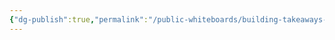 ```yaml
---
{"dg-publish":true,"permalink":"/public-whiteboards/building-takeaways-excalidraw/","tags":["excalidraw"]}
---
```

<style> .container {font-family: sans-serif; text-align: center;} .button-wrapper button {z-index: 1;height: 40px; width: 100px; margin: 10px;padding: 5px;} .excalidraw .App-menu_top .buttonList { display: flex;} .excalidraw-wrapper { height: 800px; margin: 50px; position: relative;} :root[dir="ltr"] .excalidraw .layer-ui__wrapper .zen-mode-transition.App-menu_bottom--transition-left {transform: none;} </style><script src="https://cdn.jsdelivr.net/npm/react@17/umd/react.production.min.js"></script><script src="https://cdn.jsdelivr.net/npm/react-dom@17/umd/react-dom.production.min.js"></script><script type="text/javascript" src="https://cdn.jsdelivr.net/npm/@excalidraw/excalidraw@0/dist/excalidraw.production.min.js"></script><div id="Building_Takeawaysexcalidraw.md"></div><script>(function(){const InitialData={"type":"excalidraw","version":2,"source":"https://github.com/zsviczian/obsidian-excalidraw-plugin/releases/tag/2.0.25","elements":[{"type":"rectangle","version":702,"versionNonce":444541453,"isDeleted":false,"id":"XEu-eu9LKG1AqpJUrpU80","fillStyle":"solid","strokeWidth":2,"strokeStyle":"solid","roughness":1,"opacity":100,"angle":0,"x":-6655,"y":-4332.517855365172,"strokeColor":"#1e1e1e","backgroundColor":"transparent","width":2176.810381875442,"height":2335.400359796505,"seed":1768318947,"groupIds":[],"frameId":null,"roundness":{"type":3},"boundElements":[{"id":"yBxBnO0b","type":"text"}],"updated":1711298825383,"link":null,"locked":false},{"type":"text","version":846,"versionNonce":683688636,"isDeleted":false,"id":"yBxBnO0b","fillStyle":"solid","strokeWidth":2,"strokeStyle":"solid","roughness":1,"opacity":100,"angle":0,"x":-5671.836996562279,"y":-4327.517855365172,"strokeColor":"#1e1e1e","backgroundColor":"transparent","width":210.484375,"height":19.552189058761446,"seed":79000451,"groupIds":[],"frameId":null,"roundness":null,"boundElements":[],"updated":1711299434657,"link":null,"locked":false,"fontSize":15.641751247009157,"fontFamily":1,"text":"FASTING & SENCESCENCE","rawText":"FASTING & SENCESCENCE","textAlign":"center","verticalAlign":"top","containerId":"XEu-eu9LKG1AqpJUrpU80","originalText":"FASTING & SENCESCENCE","lineHeight":1.25,"baseline":13},{"type":"rectangle","version":598,"versionNonce":1772129084,"isDeleted":false,"id":"ypK6Veur-DKAonUCvxnmi","fillStyle":"solid","strokeWidth":2,"strokeStyle":"solid","roughness":1,"opacity":100,"angle":0,"x":-6614.4098106901165,"y":-4297.668454502017,"strokeColor":"#1e1e1e","backgroundColor":"transparent","width":225.93640690124337,"height":2091.36007413715,"seed":1700924195,"groupIds":[],"frameId":null,"roundness":{"type":3},"boundElements":[{"id":"6NyPc3N6","type":"text"}],"updated":1711299434657,"link":null,"locked":false},{"type":"text","version":785,"versionNonce":187427900,"isDeleted":false,"id":"6NyPc3N6","fillStyle":"solid","strokeWidth":2,"strokeStyle":"solid","roughness":1,"opacity":100,"angle":0,"x":-6529.715044739495,"y":-4292.668454502017,"strokeColor":"#1e1e1e","backgroundColor":"transparent","width":56.546875,"height":19.552189058761446,"seed":534425283,"groupIds":[],"frameId":null,"roundness":null,"boundElements":[],"updated":1711299434658,"link":null,"locked":false,"fontSize":15.641751247009157,"fontFamily":1,"text":"Studies","rawText":"Studies","textAlign":"center","verticalAlign":"top","containerId":"ypK6Veur-DKAonUCvxnmi","originalText":"Studies","lineHeight":1.25,"baseline":13},{"type":"rectangle","version":663,"versionNonce":349948621,"isDeleted":false,"id":"HIkrOvxeLr6d_kWM2GosS","fillStyle":"solid","strokeWidth":2,"strokeStyle":"solid","roughness":1,"opacity":100,"angle":0,"x":-6322.647700624375,"y":-4297.275341706128,"strokeColor":"#1e1e1e","backgroundColor":"transparent","width":225.93640690124337,"height":2088.4634535358523,"seed":918412899,"groupIds":[],"frameId":null,"roundness":{"type":3},"boundElements":[{"id":"R6ybXt4l","type":"text"}],"updated":1711298825383,"link":null,"locked":false},{"type":"text","version":876,"versionNonce":2014514492,"isDeleted":false,"id":"R6ybXt4l","fillStyle":"solid","strokeWidth":2,"strokeStyle":"solid","roughness":1,"opacity":100,"angle":0,"x":-6268.413872173754,"y":-4292.275341706128,"strokeColor":"#1e1e1e","backgroundColor":"transparent","width":117.46875,"height":19.552189058761446,"seed":1423579651,"groupIds":[],"frameId":null,"roundness":null,"boundElements":[],"updated":1711299434658,"link":null,"locked":false,"fontSize":15.641751247009157,"fontFamily":1,"text":"Source Content","rawText":"Source Content","textAlign":"center","verticalAlign":"top","containerId":"HIkrOvxeLr6d_kWM2GosS","originalText":"Source Content","lineHeight":1.25,"baseline":13},{"type":"rectangle","version":683,"versionNonce":303229229,"isDeleted":false,"id":"ToJWPNRk_Vk4WUOgxso06","fillStyle":"solid","strokeWidth":2,"strokeStyle":"solid","roughness":1,"opacity":100,"angle":0,"x":-6002.860786241077,"y":-4291.151058149097,"strokeColor":"#1e1e1e","backgroundColor":"transparent","width":225.93640690124337,"height":2068.1871093267655,"seed":1194189219,"groupIds":[],"frameId":null,"roundness":{"type":3},"boundElements":[{"id":"4NVr3JOD","type":"text"}],"updated":1711298825383,"link":null,"locked":false},{"type":"text","version":926,"versionNonce":1550183996,"isDeleted":false,"id":"4NVr3JOD","fillStyle":"solid","strokeWidth":2,"strokeStyle":"solid","roughness":1,"opacity":100,"angle":0,"x":-5949.478520290456,"y":-4286.151058149097,"strokeColor":"#1e1e1e","backgroundColor":"transparent","width":119.171875,"height":19.552189058761446,"seed":921154883,"groupIds":[],"frameId":null,"roundness":null,"boundElements":[],"updated":1711299434659,"link":null,"locked":false,"fontSize":15.641751247009157,"fontFamily":1,"text":"Level 1 Insights","rawText":"Level 1 Insights","textAlign":"center","verticalAlign":"top","containerId":"ToJWPNRk_Vk4WUOgxso06","originalText":"Level 1 Insights","lineHeight":1.25,"baseline":13},{"type":"rectangle","version":719,"versionNonce":42256060,"isDeleted":false,"id":"KuGfRXr0ZPWWxnKPgWSbb","fillStyle":"solid","strokeWidth":2,"strokeStyle":"solid","roughness":1,"opacity":100,"angle":0,"x":-5690.025761300894,"y":-4289.702747848448,"strokeColor":"#1e1e1e","backgroundColor":"transparent","width":225.93640690124337,"height":2047.9107651176803,"seed":593892579,"groupIds":[],"frameId":null,"roundness":{"type":3},"boundElements":[{"id":"u0avn19Z","type":"text"}],"updated":1711299434659,"link":null,"locked":false},{"type":"text","version":964,"versionNonce":1977042876,"isDeleted":false,"id":"u0avn19Z","fillStyle":"solid","strokeWidth":2,"strokeStyle":"solid","roughness":1,"opacity":100,"angle":0,"x":-5640.088807850273,"y":-4284.702747848448,"strokeColor":"#1e1e1e","backgroundColor":"transparent","width":126.0625,"height":19.552189058761446,"seed":473399427,"groupIds":[],"frameId":null,"roundness":null,"boundElements":[],"updated":1711299434659,"link":null,"locked":false,"fontSize":15.641751247009157,"fontFamily":1,"text":"Level 2 Insights","rawText":"Level 2 Insights","textAlign":"center","verticalAlign":"top","containerId":"KuGfRXr0ZPWWxnKPgWSbb","originalText":"Level 2 Insights","lineHeight":1.25,"baseline":13},{"type":"rectangle","version":740,"versionNonce":161628653,"isDeleted":false,"id":"X1Q5EAHAIs8aaNnqeSGgk","fillStyle":"solid","strokeWidth":2,"strokeStyle":"solid","roughness":1,"opacity":100,"angle":0,"x":-5389.935867006423,"y":-4289.702747848448,"strokeColor":"#1e1e1e","backgroundColor":"transparent","width":225.93640690124337,"height":2050.8073857189784,"seed":991590435,"groupIds":[],"frameId":null,"roundness":{"type":3},"boundElements":[{"id":"4Fd5WKNH","type":"text"}],"updated":1711298825384,"link":null,"locked":false},{"type":"text","version":986,"versionNonce":87918780,"isDeleted":false,"id":"4Fd5WKNH","fillStyle":"solid","strokeWidth":2,"strokeStyle":"solid","roughness":1,"opacity":100,"angle":0,"x":-5339.756726055802,"y":-4284.702747848448,"strokeColor":"#1e1e1e","backgroundColor":"transparent","width":125.578125,"height":19.552189058761446,"seed":1576893379,"groupIds":[],"frameId":null,"roundness":null,"boundElements":[],"updated":1711299434660,"link":null,"locked":false,"fontSize":15.641751247009157,"fontFamily":1,"text":"Level 3 Insights","rawText":"Level 3 Insights","textAlign":"center","verticalAlign":"top","containerId":"X1Q5EAHAIs8aaNnqeSGgk","originalText":"Level 3 Insights","lineHeight":1.25,"baseline":13},{"type":"rectangle","version":743,"versionNonce":310710588,"isDeleted":false,"id":"QsfRkWzDI4beOp7zFwJDj","fillStyle":"solid","strokeWidth":2,"strokeStyle":"solid","roughness":1,"opacity":100,"angle":0,"x":-5094.480565674028,"y":-4286.2268031268895,"strokeColor":"#1e1e1e","backgroundColor":"transparent","width":225.93640690124337,"height":2053.704006320276,"seed":553585507,"groupIds":[],"frameId":null,"roundness":{"type":3},"boundElements":[{"id":"FQyK9dSE","type":"text"}],"updated":1711299434660,"link":null,"locked":false},{"type":"text","version":981,"versionNonce":1025962556,"isDeleted":false,"id":"FQyK9dSE","fillStyle":"solid","strokeWidth":2,"strokeStyle":"solid","roughness":1,"opacity":100,"angle":0,"x":-5043.981112223407,"y":-4281.2268031268895,"strokeColor":"#1e1e1e","backgroundColor":"transparent","width":124.9375,"height":19.552189058761446,"seed":409839363,"groupIds":[],"frameId":null,"roundness":null,"boundElements":[],"updated":1711299434660,"link":null,"locked":false,"fontSize":15.641751247009157,"fontFamily":1,"text":"Level 4 Insights","rawText":"Level 4 Insights","textAlign":"center","verticalAlign":"top","containerId":"QsfRkWzDI4beOp7zFwJDj","originalText":"Level 4 Insights","lineHeight":1.25,"baseline":13},{"type":"rectangle","version":758,"versionNonce":1245866669,"isDeleted":false,"id":"uFSNLfofJCR0kwoR9ozw_","fillStyle":"solid","strokeWidth":2,"strokeStyle":"solid","roughness":1,"opacity":100,"angle":0,"x":-4750.362038239826,"y":-4291.440720209226,"strokeColor":"#1e1e1e","backgroundColor":"transparent","width":225.93640690124337,"height":2047.9107651176803,"seed":1254608547,"groupIds":[],"frameId":null,"roundness":{"type":3},"boundElements":[{"id":"w6An24kt","type":"text"}],"updated":1711298825384,"link":null,"locked":false},{"type":"text","version":991,"versionNonce":1065653052,"isDeleted":false,"id":"w6An24kt","fillStyle":"solid","strokeWidth":2,"strokeStyle":"solid","roughness":1,"opacity":100,"angle":0,"x":-4680.050084789204,"y":-4286.440720209226,"strokeColor":"#1e1e1e","backgroundColor":"transparent","width":85.3125,"height":19.552189058761446,"seed":1790706243,"groupIds":[],"frameId":null,"roundness":null,"boundElements":[],"updated":1711299434661,"link":null,"locked":false,"fontSize":15.641751247009157,"fontFamily":1,"text":"Takeaways","rawText":"Takeaways","textAlign":"center","verticalAlign":"top","containerId":"uFSNLfofJCR0kwoR9ozw_","originalText":"Takeaways","lineHeight":1.25,"baseline":13},{"type":"rectangle","version":1023,"versionNonce":881249212,"isDeleted":false,"id":"rlEW8ghK","fillStyle":"solid","strokeWidth":2,"strokeStyle":"solid","roughness":1,"opacity":100,"angle":0,"x":-5982.076240292565,"y":-4195.458292421332,"strokeColor":"#1e1e1e","backgroundColor":"transparent","width":168.7281500256072,"height":96.91965105983533,"seed":1361625571,"groupIds":[],"frameId":null,"roundness":{"type":3},"boundElements":[{"id":"cLRLGubq","type":"text"},{"id":"gJuG-SIjgoNcHuaiyTeUE","type":"arrow"},{"id":"AN546HEn1Xzw-TDhSW1g5","type":"arrow"}],"updated":1711299434661,"link":"[[p16 expression is reduced in LT-HSCs in the bone marrow of 22-month-old mice at 24 hours after refeeding following two consecutive FMD cycles]]","locked":false},{"type":"text","version":1250,"versionNonce":717344444,"isDeleted":false,"id":"cLRLGubq","fillStyle":"solid","strokeWidth":2,"strokeStyle":"solid","roughness":1,"opacity":100,"angle":0,"x":-5976.404044552222,"y":-4168.723121401149,"strokeColor":"#1e1e1e","backgroundColor":"transparent","width":157.38375854492188,"height":43.44930901946989,"seed":924618115,"groupIds":[],"frameId":null,"roundness":null,"boundElements":[],"updated":1711299434662,"link":null,"locked":false,"fontSize":8.689861803893978,"fontFamily":1,"text":"p16 expression is reduced in LT-HSCs\nin the bone marrow of 22-month-old\nmice at 24 hours after refeeding\nfollowing two consecutive FMD cycles","rawText":"p16 expression is reduced in LT-HSCs in the bone marrow of 22-month-old mice at 24 hours after refeeding following two consecutive FMD cycles","textAlign":"center","verticalAlign":"middle","containerId":"rlEW8ghK","originalText":"p16 expression is reduced in LT-HSCs in the bone marrow of 22-month-old mice at 24 hours after refeeding following two consecutive FMD cycles","lineHeight":1.25,"baseline":40},{"type":"rectangle","version":1078,"versionNonce":1267767100,"isDeleted":false,"id":"c6srA4is","fillStyle":"solid","strokeWidth":2,"strokeStyle":"solid","roughness":1,"opacity":100,"angle":0,"x":-5976.691786239762,"y":-4072.419630075029,"strokeColor":"#1e1e1e","backgroundColor":"transparent","width":168.7281500256072,"height":112.06334653793459,"seed":802546979,"groupIds":[],"frameId":null,"roundness":{"type":3},"boundElements":[{"id":"sp41Yvul","type":"text"},{"id":"zLPoWmhw-b-eKmqCWnqal","type":"arrow"}],"updated":1711299434662,"link":"[[p16 expression is not reduced in ST-HSCs or MPPs in the bone marrow of 22-month-old mice at 24 hours after refeeding following two consecutive FMD cycles]]","locked":false},{"type":"text","version":446,"versionNonce":1268586812,"isDeleted":false,"id":"sp41Yvul","fillStyle":"solid","strokeWidth":2,"strokeStyle":"solid","roughness":1,"opacity":100,"angle":0,"x":-5971.206022384185,"y":-4043.5437749432303,"strokeColor":"#1e1e1e","backgroundColor":"transparent","width":157.75662231445312,"height":54.31163627433736,"seed":1656965315,"groupIds":[],"frameId":null,"roundness":null,"boundElements":[{"id":"zLPoWmhw-b-eKmqCWnqal","type":"arrow"}],"updated":1711299434663,"link":null,"locked":false,"fontSize":8.689861803893978,"fontFamily":1,"text":"p16 expression is not reduced in ST-\nHSCs or MPPs in the bone marrow of\n22-month-old mice at 24 hours\nafter refeeding following two\nconsecutive FMD cycles","rawText":"p16 expression is not reduced in ST-HSCs or MPPs in the bone marrow of 22-month-old mice at 24 hours after refeeding following two consecutive FMD cycles","textAlign":"center","verticalAlign":"middle","containerId":"c6srA4is","originalText":"p16 expression is not reduced in ST-HSCs or MPPs in the bone marrow of 22-month-old mice at 24 hours after refeeding following two consecutive FMD cycles","lineHeight":1.25,"baseline":50},{"type":"rectangle","version":1014,"versionNonce":2006880700,"isDeleted":false,"id":"WeKhhtsv","fillStyle":"solid","strokeWidth":2,"strokeStyle":"solid","roughness":1,"opacity":100,"angle":0,"x":-5971.260622612328,"y":-3950.7615648205137,"strokeColor":"#1e1e1e","backgroundColor":"transparent","width":168.7281500256072,"height":112.06334653793459,"seed":92485731,"groupIds":[],"frameId":null,"roundness":{"type":3},"boundElements":[{"id":"TmZJvYDT","type":"text"},{"id":"X5gWr4gZjiXY2pTk0aALC","type":"arrow"},{"id":"Db9X86jV8oSo9kn7UHnSK","type":"arrow"},{"id":"05vgrKyhn-h3S4q9bwpqL","type":"arrow"},{"id":"La0DsqJdH5pqBflqcgHq0","type":"arrow"}],"updated":1711299434663,"link":"[[The % of cas3+p16+ LT-HSCs increases from ~1% to ~3% in the bone marrow of 22-month-old mice at 24 hours after refeeding following two consecutive FMD cycles]]","locked":false},{"type":"text","version":446,"versionNonce":871290556,"isDeleted":false,"id":"TmZJvYDT","fillStyle":"solid","strokeWidth":2,"strokeStyle":"solid","roughness":1,"opacity":100,"angle":0,"x":-5965.493044181556,"y":-3921.885709688715,"strokeColor":"#1e1e1e","backgroundColor":"transparent","width":157.1929931640625,"height":54.31163627433736,"seed":367277059,"groupIds":[],"frameId":null,"roundness":null,"boundElements":[],"updated":1711299434664,"link":null,"locked":false,"fontSize":8.689861803893978,"fontFamily":1,"text":"The % of cas3+p16+ LT-HSCs\nincreases from ~1% to ~3% in the\nbone marrow of 22-month-old mice\nat 24 hours after refeeding\nfollowing two consecutive FMD cycles","rawText":"The % of cas3+p16+ LT-HSCs increases from ~1% to ~3% in the bone marrow of 22-month-old mice at 24 hours after refeeding following two consecutive FMD cycles","textAlign":"center","verticalAlign":"middle","containerId":"WeKhhtsv","originalText":"The % of cas3+p16+ LT-HSCs increases from ~1% to ~3% in the bone marrow of 22-month-old mice at 24 hours after refeeding following two consecutive FMD cycles","lineHeight":1.25,"baseline":50},{"type":"rectangle","version":1049,"versionNonce":970759996,"isDeleted":false,"id":"2tBJW9xH","fillStyle":"solid","strokeWidth":2,"strokeStyle":"solid","roughness":1,"opacity":100,"angle":0,"x":-5975.605553514275,"y":-3838.8795940953787,"strokeColor":"#1e1e1e","backgroundColor":"transparent","width":168.7281500256072,"height":83.27784228731709,"seed":1407499171,"groupIds":[],"frameId":null,"roundness":{"type":3},"boundElements":[{"id":"B7FhenmW","type":"text"},{"id":"I9BS5AfSdZaXSDc2JvuHG","type":"arrow"},{"id":"d3Zcf__Vr52Z0lR6bpoZi","type":"arrow"},{"id":"DEctQxq1ovEx7qUaMbB3H","type":"arrow"}],"updated":1711299434664,"link":"[[The % of cas3+p16+ LT-HSCs in the bone marrow of 22-month-old mice is not affected by an FMD cycle]]","locked":false},{"type":"text","version":445,"versionNonce":605856572,"isDeleted":false,"id":"B7FhenmW","fillStyle":"solid","strokeWidth":2,"strokeStyle":"solid","roughness":1,"opacity":100,"angle":0,"x":-5962.306541978034,"y":-3818.965327461455,"strokeColor":"#1e1e1e","backgroundColor":"transparent","width":142.130126953125,"height":43.44930901946989,"seed":2075348803,"groupIds":[],"frameId":null,"roundness":null,"boundElements":[],"updated":1711299434666,"link":null,"locked":false,"fontSize":8.689861803893978,"fontFamily":1,"text":"The % of cas3+p16+ LT-HSCs in\nthe bone marrow of 22-month-old\nmice is not affected by an FMD\ncycle","rawText":"The % of cas3+p16+ LT-HSCs in the bone marrow of 22-month-old mice is not affected by an FMD cycle","textAlign":"center","verticalAlign":"middle","containerId":"2tBJW9xH","originalText":"The % of cas3+p16+ LT-HSCs in the bone marrow of 22-month-old mice is not affected by an FMD cycle","lineHeight":1.25,"baseline":40},{"type":"rectangle","version":1047,"versionNonce":1805441980,"isDeleted":false,"id":"5hrR69PI","fillStyle":"solid","strokeWidth":2,"strokeStyle":"solid","roughness":1,"opacity":100,"angle":0,"x":-5972.346855337815,"y":-3719.393994291836,"strokeColor":"#1e1e1e","backgroundColor":"transparent","width":168.7281500256072,"height":112.06334653793459,"seed":1068396259,"groupIds":[],"frameId":null,"roundness":{"type":3},"boundElements":[{"id":"Yxaunrw9","type":"text"},{"id":"irPv5S4Q74000SdieClM-","type":"arrow"},{"id":"Tf0FGvPhRR_NP0M8qDhHw","type":"arrow"},{"id":"MW_L8fcmq9oFiSy-gC9n8","type":"arrow"}],"updated":1711299434666,"link":"[[The % of cas3+ LT-HSCs increases from ~1% to ~3% in the bone marrow of 22-month-old mice at 24 hours after refeeding following two consecutive FMD cycles]]","locked":false},{"type":"text","version":445,"versionNonce":477650876,"isDeleted":false,"id":"Yxaunrw9","fillStyle":"solid","strokeWidth":2,"strokeStyle":"solid","roughness":1,"opacity":100,"angle":0,"x":-5965.885513174133,"y":-3690.518139160037,"strokeColor":"#1e1e1e","backgroundColor":"transparent","width":155.8054656982422,"height":54.31163627433736,"seed":40147587,"groupIds":[],"frameId":null,"roundness":null,"boundElements":[],"updated":1711299434667,"link":null,"locked":false,"fontSize":8.689861803893978,"fontFamily":1,"text":"The % of cas3+ LT-HSCs increases\nfrom ~1% to ~3% in the bone\nmarrow of 22-month-old mice at 24\nhours after refeeding following two\nconsecutive FMD cycles","rawText":"The % of cas3+ LT-HSCs increases from ~1% to ~3% in the bone marrow of 22-month-old mice at 24 hours after refeeding following two consecutive FMD cycles","textAlign":"center","verticalAlign":"middle","containerId":"5hrR69PI","originalText":"The % of cas3+ LT-HSCs increases from ~1% to ~3% in the bone marrow of 22-month-old mice at 24 hours after refeeding following two consecutive FMD cycles","lineHeight":1.25,"baseline":50},{"type":"rectangle","version":1033,"versionNonce":1879033069,"isDeleted":false,"id":"LVuDzSs4","fillStyle":"solid","strokeWidth":2,"strokeStyle":"solid","roughness":1,"opacity":100,"angle":0,"x":-5972.346855337815,"y":-3598.822161762808,"strokeColor":"#1e1e1e","backgroundColor":"transparent","width":168.7281500256072,"height":83.27784228731709,"seed":1351897635,"groupIds":[],"frameId":null,"roundness":{"type":3},"boundElements":[{"id":"FgTHB9fn","type":"text"},{"id":"nFUanGSvHBa7TftcfEvUB","type":"arrow"},{"id":"6fJ2J9B67TETocZOVI1KP","type":"arrow"},{"id":"jY8yls-aVo7mt_n3uYQrF","type":"arrow"}],"updated":1711298825384,"link":"[[The % of cas3+ LT-HSCs in the bone marrow of 22-month-old mice is not affected by an FMD cycle]]","locked":false},{"type":"text","version":445,"versionNonce":1452270524,"isDeleted":false,"id":"FgTHB9fn","fillStyle":"solid","strokeWidth":2,"strokeStyle":"solid","roughness":1,"opacity":100,"angle":0,"x":-5965.798805105285,"y":-3573.4767315014506,"strokeColor":"#1e1e1e","backgroundColor":"transparent","width":155.63204956054688,"height":32.58698176460241,"seed":455873987,"groupIds":[],"frameId":null,"roundness":null,"boundElements":[],"updated":1711299434668,"link":null,"locked":false,"fontSize":8.689861803893978,"fontFamily":1,"text":"The % of cas3+ LT-HSCs in the\nbone marrow of 22-month-old mice is\nnot affected by an FMD cycle","rawText":"The % of cas3+ LT-HSCs in the bone marrow of 22-month-old mice is not affected by an FMD cycle","textAlign":"center","verticalAlign":"middle","containerId":"LVuDzSs4","originalText":"The % of cas3+ LT-HSCs in the bone marrow of 22-month-old mice is not affected by an FMD cycle","lineHeight":1.25,"baseline":29},{"type":"rectangle","version":1042,"versionNonce":1590955068,"isDeleted":false,"id":"WgEp93W9","fillStyle":"solid","strokeWidth":2,"strokeStyle":"solid","roughness":1,"opacity":100,"angle":0,"x":-5971.260622612328,"y":-3477.1640965082925,"strokeColor":"#1e1e1e","backgroundColor":"transparent","width":168.7281500256072,"height":83.27784228731709,"seed":826959203,"groupIds":[],"frameId":null,"roundness":{"type":3},"boundElements":[{"id":"kg8EubS7","type":"text"},{"id":"-ou8M1DN8wWHW0YGWl75V","type":"arrow"},{"id":"AQSSg_4xr54dqQ9PhlzTc","type":"arrow"},{"id":"AN546HEn1Xzw-TDhSW1g5","type":"arrow"},{"id":"iqOv9RL00JFZHp9hZvTer","type":"arrow"}],"updated":1711299434668,"link":"[[Whole-body expression of p16 is reduced in 11-month-old mice at the end of a second consecutive monthly FMD cycle]]","locked":false},{"type":"text","version":447,"versionNonce":2031554620,"isDeleted":false,"id":"kg8EubS7","fillStyle":"solid","strokeWidth":2,"strokeStyle":"solid","roughness":1,"opacity":100,"angle":0,"x":-5964.742944999427,"y":-3457.249829874369,"strokeColor":"#1e1e1e","backgroundColor":"transparent","width":155.6927947998047,"height":43.44930901946989,"seed":2050867459,"groupIds":[],"frameId":null,"roundness":null,"boundElements":[],"updated":1711299434670,"link":null,"locked":false,"fontSize":8.689861803893978,"fontFamily":1,"text":"Whole-body expression of p16 is\nreduced in 11-month-old mice at the\nend of a second consecutive monthly\nFMD cycle","rawText":"Whole-body expression of p16 is reduced in 11-month-old mice at the end of a second consecutive monthly FMD cycle","textAlign":"center","verticalAlign":"middle","containerId":"WgEp93W9","originalText":"Whole-body expression of p16 is reduced in 11-month-old mice at the end of a second consecutive monthly FMD cycle","lineHeight":1.25,"baseline":40},{"type":"rectangle","version":1029,"versionNonce":593178029,"isDeleted":false,"id":"Fmya4z2n","fillStyle":"solid","strokeWidth":2,"strokeStyle":"solid","roughness":1,"opacity":100,"angle":0,"x":-5969.088157161355,"y":-3354.4197985282894,"strokeColor":"#1e1e1e","backgroundColor":"transparent","width":168.7281500256072,"height":83.27784228731709,"seed":1870964899,"groupIds":[],"frameId":null,"roundness":{"type":3},"boundElements":[{"id":"3k4PJbpA","type":"text"},{"id":"fVdfTL1J1057ISNsTmZE3","type":"arrow"},{"id":"Hm-ID4QSJcI9BAsByWbJR","type":"arrow"}],"updated":1711298825384,"link":"[[Whole-body expression of p16 increases in mice as they age]]","locked":false},{"type":"text","version":444,"versionNonce":1416934204,"isDeleted":false,"id":"3k4PJbpA","fillStyle":"solid","strokeWidth":2,"strokeStyle":"solid","roughness":1,"opacity":100,"angle":0,"x":-5947.819800532341,"y":-3323.6432046394984,"strokeColor":"#1e1e1e","backgroundColor":"transparent","width":126.19143676757812,"height":21.724654509734943,"seed":1456315459,"groupIds":[],"frameId":null,"roundness":null,"boundElements":[],"updated":1711299434670,"link":null,"locked":false,"fontSize":8.689861803893978,"fontFamily":1,"text":"Whole-body expression of p16\nincreases in mice as they age","rawText":"Whole-body expression of p16 increases in mice as they age","textAlign":"center","verticalAlign":"middle","containerId":"Fmya4z2n","originalText":"Whole-body expression of p16 increases in mice as they age","lineHeight":1.25,"baseline":18},{"type":"rectangle","version":1169,"versionNonce":610463757,"isDeleted":false,"id":"LYJtzpYZ","fillStyle":"solid","strokeWidth":2,"strokeStyle":"solid","roughness":1,"opacity":100,"angle":0,"x":-5660.232537190099,"y":-3161.6424873091137,"strokeColor":"#1e1e1e","backgroundColor":"transparent","width":168.7281500256072,"height":83.27784228731709,"seed":1006050275,"groupIds":[],"frameId":null,"roundness":{"type":3},"boundElements":[{"id":"Mq2IfRuJ","type":"text"},{"id":"zl9-mhEfA8xLtlRBEGI4W","type":"arrow"}],"updated":1711298825384,"link":"[[Fasting for 3 days reduces IGF1 levels by as much as 54%]]","locked":false},{"type":"text","version":487,"versionNonce":1670591804,"isDeleted":false,"id":"Mq2IfRuJ","fillStyle":"solid","strokeWidth":2,"strokeStyle":"solid","roughness":1,"opacity":100,"angle":0,"x":-5646.630028339405,"y":-3130.8658934203227,"strokeColor":"#1e1e1e","backgroundColor":"#ffec99","width":141.52313232421875,"height":21.724654509734943,"seed":722446211,"groupIds":[],"frameId":null,"roundness":null,"boundElements":[],"updated":1711299434671,"link":null,"locked":false,"fontSize":8.689861803893978,"fontFamily":1,"text":"Fasting for 3 days reduces IGF1\nlevels by as much as 54%","rawText":"Fasting for 3 days reduces IGF1 levels by as much as 54%","textAlign":"center","verticalAlign":"middle","containerId":"LYJtzpYZ","originalText":"Fasting for 3 days reduces IGF1 levels by as much as 54%","lineHeight":1.25,"baseline":18},{"type":"rectangle","version":1135,"versionNonce":1651584444,"isDeleted":false,"id":"vpmJCxKW","fillStyle":"solid","strokeWidth":2,"strokeStyle":"solid","roughness":1,"opacity":100,"angle":0,"x":-6289.764747872196,"y":-4224.509139945389,"strokeColor":"#1e1e1e","backgroundColor":"transparent","width":168.7281500256072,"height":83.27784228731709,"seed":710262563,"groupIds":[],"frameId":null,"roundness":{"type":3},"boundElements":[{"id":"FJ2m8hUN","type":"text"},{"id":"fVdfTL1J1057ISNsTmZE3","type":"arrow"},{"id":"lUnrk1uxM13blNuREBTvk","type":"arrow"}],"updated":1711299434671,"link":"[[longoUtilizationFastingMimickingDiet2023 - Figure 1A]]","locked":false},{"type":"text","version":443,"versionNonce":301641916,"isDeleted":false,"id":"FJ2m8hUN","fillStyle":"solid","strokeWidth":2,"strokeStyle":"solid","roughness":1,"opacity":100,"angle":0,"x":-6282.297500557146,"y":-4193.732546056597,"strokeColor":"#1e1e1e","backgroundColor":"transparent","width":153.7936553955078,"height":21.724654509734943,"seed":1949819587,"groupIds":[],"frameId":null,"roundness":null,"boundElements":[],"updated":1711299434672,"link":null,"locked":false,"fontSize":8.689861803893978,"fontFamily":1,"text":"longoUtilizationFastingMimickingDiet2\n023 - figure 1A","rawText":"longoUtilizationFastingMimickingDiet2023 - figure 1A","textAlign":"center","verticalAlign":"middle","containerId":"vpmJCxKW","originalText":"longoUtilizationFastingMimickingDiet2023 - figure 1A","lineHeight":1.25,"baseline":18},{"type":"rectangle","version":1129,"versionNonce":1566390588,"isDeleted":false,"id":"PcFDHPvy","fillStyle":"solid","strokeWidth":2,"strokeStyle":"solid","roughness":1,"opacity":100,"angle":0,"x":-6291.695828273059,"y":-4100.919994290009,"strokeColor":"#1e1e1e","backgroundColor":"transparent","width":168.7281500256072,"height":83.27784228731709,"seed":1901367907,"groupIds":[],"frameId":null,"roundness":{"type":3},"boundElements":[{"id":"5NiZNxbo","type":"text"},{"id":"AQSSg_4xr54dqQ9PhlzTc","type":"arrow"},{"id":"_6Zb84azogjTSwH9UoVjJ","type":"arrow"}],"updated":1711299434672,"link":"[[longoUtilizationFastingMimickingDiet2023 - Figure 1B]]","locked":false},{"type":"text","version":444,"versionNonce":306715708,"isDeleted":false,"id":"5NiZNxbo","fillStyle":"solid","strokeWidth":2,"strokeStyle":"solid","roughness":1,"opacity":100,"angle":0,"x":-6284.22858095801,"y":-4070.1434004012176,"strokeColor":"#1e1e1e","backgroundColor":"transparent","width":153.7936553955078,"height":21.724654509734943,"seed":1920617987,"groupIds":[],"frameId":null,"roundness":null,"boundElements":[],"updated":1711299434673,"link":null,"locked":false,"fontSize":8.689861803893978,"fontFamily":1,"text":"longoUtilizationFastingMimickingDiet2\n023 - figure 1B","rawText":"longoUtilizationFastingMimickingDiet2023 - figure 1B","textAlign":"center","verticalAlign":"middle","containerId":"PcFDHPvy","originalText":"longoUtilizationFastingMimickingDiet2023 - figure 1B","lineHeight":1.25,"baseline":18},{"type":"rectangle","version":1164,"versionNonce":1475425468,"isDeleted":false,"id":"EzJZg87f","fillStyle":"solid","strokeWidth":2,"strokeStyle":"solid","roughness":1,"opacity":100,"angle":0,"x":-6291.213058172843,"y":-3713.979758966618,"strokeColor":"#1e1e1e","backgroundColor":"transparent","width":168.7281500256072,"height":83.27784228731709,"seed":715625891,"groupIds":[],"frameId":null,"roundness":{"type":3},"boundElements":[{"id":"ElgyW4AQ","type":"text"},{"id":"-ou8M1DN8wWHW0YGWl75V","type":"arrow"},{"id":"-xGHSI5l_gdCe2Gy0tmER","type":"arrow"}],"updated":1711299434673,"link":"[[longoUtilizationFastingMimickingDiet2023 - Results and methods explanation referencing Figure 1 (patent section 0066)]]","locked":false},{"type":"text","version":444,"versionNonce":260667324,"isDeleted":false,"id":"ElgyW4AQ","fillStyle":"solid","strokeWidth":2,"strokeStyle":"solid","roughness":1,"opacity":100,"angle":0,"x":-6283.745810857794,"y":-3694.0654923326947,"strokeColor":"#1e1e1e","backgroundColor":"transparent","width":153.7936553955078,"height":43.44930901946989,"seed":1762322755,"groupIds":[],"frameId":null,"roundness":null,"boundElements":[],"updated":1711299434674,"link":null,"locked":false,"fontSize":8.689861803893978,"fontFamily":1,"text":"longoUtilizationFastingMimickingDiet2\n023 - results and methods\nexplanation referencing figure 1\n(patent section 0066)","rawText":"longoUtilizationFastingMimickingDiet2023 - results and methods explanation referencing figure 1 (patent section 0066)","textAlign":"center","verticalAlign":"middle","containerId":"EzJZg87f","originalText":"longoUtilizationFastingMimickingDiet2023 - results and methods explanation referencing figure 1 (patent section 0066)","lineHeight":1.25,"baseline":40},{"type":"rectangle","version":1118,"versionNonce":2053636493,"isDeleted":false,"id":"Kzbsw3IK","fillStyle":"solid","strokeWidth":2,"strokeStyle":"solid","roughness":1,"opacity":100,"angle":0,"x":-6298.45460967609,"y":-3829.60319796843,"strokeColor":"#1e1e1e","backgroundColor":"transparent","width":168.7281500256072,"height":83.27784228731709,"seed":318949603,"groupIds":[],"frameId":null,"roundness":{"type":3},"boundElements":[{"id":"2WXwrobN","type":"text"},{"id":"X5gWr4gZjiXY2pTk0aALC","type":"arrow"},{"id":"I9BS5AfSdZaXSDc2JvuHG","type":"arrow"},{"id":"gcECa2n4iFYSPCybYoK2-","type":"arrow"}],"updated":1711298825384,"link":"[[longoUtilizationFastingMimickingDiet2023 - Figure 1D]]","locked":false},{"type":"text","version":444,"versionNonce":1426652092,"isDeleted":false,"id":"2WXwrobN","fillStyle":"solid","strokeWidth":2,"strokeStyle":"solid","roughness":1,"opacity":100,"angle":0,"x":-6290.98736236104,"y":-3798.826604079639,"strokeColor":"#1e1e1e","backgroundColor":"transparent","width":153.7936553955078,"height":21.724654509734943,"seed":1579005059,"groupIds":[],"frameId":null,"roundness":null,"boundElements":[],"updated":1711299434675,"link":null,"locked":false,"fontSize":8.689861803893978,"fontFamily":1,"text":"longoUtilizationFastingMimickingDiet2\n023 - figure 1D","rawText":"longoUtilizationFastingMimickingDiet2023 - figure 1D","textAlign":"center","verticalAlign":"middle","containerId":"Kzbsw3IK","originalText":"longoUtilizationFastingMimickingDiet2023 - figure 1D","lineHeight":1.25,"baseline":18},{"type":"rectangle","version":1179,"versionNonce":1584014396,"isDeleted":false,"id":"CM5jxKZU","fillStyle":"solid","strokeWidth":2,"strokeStyle":"solid","roughness":1,"opacity":100,"angle":0,"x":-6295.55798907479,"y":-3965.261596129219,"strokeColor":"#1e1e1e","backgroundColor":"transparent","width":168.7281500256072,"height":83.27784228731709,"seed":1243229219,"groupIds":[],"frameId":null,"roundness":{"type":3},"boundElements":[{"id":"Wop2uPoG","type":"text"},{"id":"Tf0FGvPhRR_NP0M8qDhHw","type":"arrow"},{"id":"6fJ2J9B67TETocZOVI1KP","type":"arrow"},{"id":"f-zVfF82vuk0n-yJHN-hq","type":"arrow"}],"updated":1711299434675,"link":"[[longoUtilizationFastingMimickingDiet2023 - Figure 1C]]","locked":false},{"type":"text","version":509,"versionNonce":1863657532,"isDeleted":false,"id":"Wop2uPoG","fillStyle":"solid","strokeWidth":2,"strokeStyle":"solid","roughness":1,"opacity":100,"angle":0,"x":-6288.090741759741,"y":-3934.485002240428,"strokeColor":"#1e1e1e","backgroundColor":"transparent","width":153.7936553955078,"height":21.724654509734943,"seed":1525067715,"groupIds":[],"frameId":null,"roundness":null,"boundElements":[],"updated":1711299434676,"link":null,"locked":false,"fontSize":8.689861803893978,"fontFamily":1,"text":"longoUtilizationFastingMimickingDiet2\n023 - figure 1C","rawText":"longoUtilizationFastingMimickingDiet2023 - figure 1C","textAlign":"center","verticalAlign":"middle","containerId":"CM5jxKZU","originalText":"longoUtilizationFastingMimickingDiet2023 - figure 1C","lineHeight":1.25,"baseline":18},{"type":"rectangle","version":1119,"versionNonce":1259651661,"isDeleted":false,"id":"Hgxe5YM1","fillStyle":"solid","strokeWidth":2,"strokeStyle":"solid","roughness":1,"opacity":100,"angle":0,"x":-6287.83366747133,"y":-3574.700585054207,"strokeColor":"#1e1e1e","backgroundColor":"transparent","width":168.7281500256072,"height":83.27784228731709,"seed":312590179,"groupIds":[],"frameId":null,"roundness":{"type":3},"boundElements":[{"id":"ESRdaHen","type":"text"},{"id":"Db9X86jV8oSo9kn7UHnSK","type":"arrow"},{"id":"d3Zcf__Vr52Z0lR6bpoZi","type":"arrow"},{"id":"irPv5S4Q74000SdieClM-","type":"arrow"},{"id":"nFUanGSvHBa7TftcfEvUB","type":"arrow"},{"id":"gJuG-SIjgoNcHuaiyTeUE","type":"arrow"},{"id":"zLPoWmhw-b-eKmqCWnqal","type":"arrow"},{"id":"jg1AXM_WufNLzrx1uFpA7","type":"arrow"}],"updated":1711298825384,"link":"[[longoUtilizationFastingMimickingDiet2023 - Results explanation referencing Figure 1 (patent section 0067)]]","locked":false},{"type":"text","version":452,"versionNonce":2040475708,"isDeleted":false,"id":"ESRdaHen","fillStyle":"solid","strokeWidth":2,"strokeStyle":"solid","roughness":1,"opacity":100,"angle":0,"x":-6280.366420156281,"y":-3554.7863184202834,"strokeColor":"#1e1e1e","backgroundColor":"transparent","width":153.7936553955078,"height":43.44930901946989,"seed":731503363,"groupIds":[],"frameId":null,"roundness":null,"boundElements":[{"id":"Db9X86jV8oSo9kn7UHnSK","type":"arrow"},{"id":"d3Zcf__Vr52Z0lR6bpoZi","type":"arrow"},{"id":"irPv5S4Q74000SdieClM-","type":"arrow"},{"id":"gJuG-SIjgoNcHuaiyTeUE","type":"arrow"},{"id":"zLPoWmhw-b-eKmqCWnqal","type":"arrow"}],"updated":1711299434678,"link":null,"locked":false,"fontSize":8.689861803893978,"fontFamily":1,"text":"longoUtilizationFastingMimickingDiet2\n023 - results explanation\nreferencing figure 1 (patent section\n0067)","rawText":"longoUtilizationFastingMimickingDiet2023 - results explanation referencing figure 1 (patent section 0067)","textAlign":"center","verticalAlign":"middle","containerId":"Hgxe5YM1","originalText":"longoUtilizationFastingMimickingDiet2023 - results explanation referencing figure 1 (patent section 0067)","lineHeight":1.25,"baseline":40},{"type":"arrow","version":1199,"versionNonce":1480343356,"isDeleted":false,"id":"X5gWr4gZjiXY2pTk0aALC","fillStyle":"solid","strokeWidth":2,"strokeStyle":"solid","roughness":1,"opacity":100,"angle":0,"x":-6126.902254564217,"y":-3783.5710689128027,"strokeColor":"#1e1e1e","backgroundColor":"transparent","width":152.07258156814441,"height":118.72637539967855,"seed":307069603,"groupIds":[],"frameId":null,"roundness":{"type":2},"boundElements":[],"updated":1711303046324,"link":null,"locked":false,"startBinding":{"elementId":"Kzbsw3IK","gap":2.824205086265465,"focus":0.6740506134177598},"endBinding":{"elementId":"WeKhhtsv","gap":3.569050383744525,"focus":0.6252749759650831},"lastCommittedPoint":null,"startArrowhead":null,"endArrowhead":"arrow","points":[[0,0],[152.07258156814441,-118.72637539967855]]},{"type":"arrow","version":1181,"versionNonce":627744828,"isDeleted":false,"id":"I9BS5AfSdZaXSDc2JvuHG","fillStyle":"solid","strokeWidth":2,"strokeStyle":"solid","roughness":1,"opacity":100,"angle":0,"x":-6126.178099413892,"y":-3781.398603461829,"strokeColor":"#1e1e1e","backgroundColor":"transparent","width":141.9344094636017,"height":14.483103006489728,"seed":527119939,"groupIds":[],"frameId":null,"roundness":{"type":2},"boundElements":[],"updated":1711303046324,"link":null,"locked":false,"startBinding":{"elementId":"Kzbsw3IK","gap":3.5483602365911793,"focus":0.30919607843137215},"endBinding":{"elementId":"2tBJW9xH","gap":8.63813643601452,"focus":0.16182009167303094},"lastCommittedPoint":null,"startArrowhead":null,"endArrowhead":"arrow","points":[[0,0],[141.9344094636017,-14.483103006489728]]},{"type":"arrow","version":1085,"versionNonce":1202898236,"isDeleted":false,"id":"Db9X86jV8oSo9kn7UHnSK","fillStyle":"solid","strokeWidth":2,"strokeStyle":"solid","roughness":1,"opacity":100,"angle":0,"x":-6116.03992730935,"y":-3527.9443008482576,"strokeColor":"#1e1e1e","backgroundColor":"transparent","width":140.486099162953,"height":370.3136475100009,"seed":298939875,"groupIds":[],"frameId":null,"roundness":{"type":2},"boundElements":[],"updated":1711303046325,"link":null,"locked":false,"startBinding":{"elementId":"Hgxe5YM1","gap":3.06559013637343,"focus":0.8922769224879741},"endBinding":{"elementId":"WeKhhtsv","gap":4.29320553406842,"focus":0.8520640348446104},"lastCommittedPoint":null,"startArrowhead":null,"endArrowhead":"arrow","points":[[0,0],[140.486099162953,-370.3136475100009]]},{"type":"arrow","version":1116,"versionNonce":561489468,"isDeleted":false,"id":"d3Zcf__Vr52Z0lR6bpoZi","fillStyle":"solid","strokeWidth":2,"strokeStyle":"solid","roughness":1,"opacity":100,"angle":0,"x":-6115.315772159023,"y":-3527.2201456979315,"strokeColor":"#1e1e1e","backgroundColor":"transparent","width":135.41701311068027,"height":267.2132504697379,"seed":1217315203,"groupIds":[],"frameId":null,"roundness":{"type":2},"boundElements":[],"updated":1711303046325,"link":null,"locked":false,"startBinding":{"elementId":"Hgxe5YM1","gap":3.7897452866991443,"focus":0.8639226413104875},"endBinding":{"elementId":"2tBJW9xH","gap":4.293205534067511,"focus":0.8271378330458069},"lastCommittedPoint":null,"startArrowhead":null,"endArrowhead":"arrow","points":[[0,0],[135.41701311068027,-267.2132504697379]]},{"type":"arrow","version":1109,"versionNonce":641222460,"isDeleted":false,"id":"irPv5S4Q74000SdieClM-","fillStyle":"solid","strokeWidth":2,"strokeStyle":"solid","roughness":1,"opacity":100,"angle":0,"x":-6115.315772159024,"y":-3530.313146523892,"strokeColor":"#1e1e1e","backgroundColor":"transparent","width":140.4860991629521,"height":147.01645735002967,"seed":1021417763,"groupIds":[],"frameId":null,"roundness":{"type":2},"boundElements":[],"updated":1711303046325,"link":null,"locked":false,"startBinding":{"elementId":"Hgxe5YM1","gap":3.7897452866991443,"focus":0.7311940771271541},"endBinding":{"elementId":"5hrR69PI","gap":2.482817658256863,"focus":0.7265320693114634},"lastCommittedPoint":null,"startArrowhead":null,"endArrowhead":"arrow","points":[[0,0],[140.4860991629521,-147.01645735002967]]},{"type":"arrow","version":1183,"versionNonce":436512828,"isDeleted":false,"id":"nFUanGSvHBa7TftcfEvUB","fillStyle":"solid","strokeWidth":2,"strokeStyle":"solid","roughness":1,"opacity":100,"angle":0,"x":-6113.143306708051,"y":-3530.1167662992284,"strokeColor":"#1e1e1e","backgroundColor":"transparent","width":136.14116826100508,"height":30.41451631362861,"seed":1010334915,"groupIds":[],"frameId":null,"roundness":{"type":2},"boundElements":[],"updated":1711303046325,"link":null,"locked":false,"startBinding":{"elementId":"Hgxe5YM1","gap":5.9622107376717395,"focus":0.3823048674350981},"endBinding":{"elementId":"LVuDzSs4","gap":4.655283109230368,"focus":0.384142826542364},"lastCommittedPoint":null,"startArrowhead":null,"endArrowhead":"arrow","points":[[0,0],[136.14116826100508,-30.41451631362861]]},{"type":"arrow","version":1134,"versionNonce":2095892796,"isDeleted":false,"id":"gJuG-SIjgoNcHuaiyTeUE","fillStyle":"solid","strokeWidth":2,"strokeStyle":"solid","roughness":1,"opacity":100,"angle":0,"x":-6115.315772159024,"y":-3533.0133869005285,"strokeColor":"#1e1e1e","backgroundColor":"transparent","width":127.45130645711106,"height":621.1425456783982,"seed":1647438947,"groupIds":[],"frameId":null,"roundness":{"type":2},"boundElements":[],"updated":1711303046325,"link":null,"locked":false,"startBinding":{"elementId":"Hgxe5YM1","gap":3.7897452866991443,"focus":0.9489367814189547},"endBinding":{"elementId":"rlEW8ghK","gap":5.788225409347888,"focus":0.971512927963423},"lastCommittedPoint":null,"startArrowhead":null,"endArrowhead":"arrow","points":[[0,0],[127.45130645711106,-621.1425456783982]]},{"type":"arrow","version":1010,"versionNonce":184592956,"isDeleted":false,"id":"zLPoWmhw-b-eKmqCWnqal","fillStyle":"solid","strokeWidth":2,"strokeStyle":"solid","roughness":1,"opacity":100,"angle":0,"x":-6116.764082459674,"y":-3531.5650765998803,"strokeColor":"#1e1e1e","backgroundColor":"transparent","width":133.96870281003248,"height":493.70910792038967,"seed":1385981955,"groupIds":[],"frameId":null,"roundness":{"type":2},"boundElements":[],"updated":1711303046326,"link":null,"locked":false,"startBinding":{"elementId":"Hgxe5YM1","gap":2.341434986049535,"focus":0.9106105826419342},"endBinding":{"elementId":"c6srA4is","gap":6.103593409878613,"focus":0.9328160670573213},"lastCommittedPoint":null,"startArrowhead":null,"endArrowhead":"arrow","points":[[0,0],[133.96870281003248,-493.70910792038967]]},{"type":"arrow","version":1202,"versionNonce":397058620,"isDeleted":false,"id":"Tf0FGvPhRR_NP0M8qDhHw","fillStyle":"solid","strokeWidth":2,"strokeStyle":"solid","roughness":1,"opacity":100,"angle":0,"x":-6124.729789113243,"y":-3921.361129427193,"strokeColor":"#1e1e1e","backgroundColor":"transparent","width":147.7276506661974,"height":268.4378680059972,"seed":863399843,"groupIds":[],"frameId":null,"roundness":{"type":2},"boundElements":[],"updated":1711303046324,"link":null,"locked":false,"startBinding":{"elementId":"CM5jxKZU","gap":2.1000499359402056,"focus":-0.7943733974189113},"endBinding":{"elementId":"5hrR69PI","gap":4.655283109230368,"focus":-0.8226087797375152},"lastCommittedPoint":null,"startArrowhead":null,"endArrowhead":"arrow","points":[[0,0],[147.7276506661974,268.4378680059972]]},{"type":"arrow","version":1192,"versionNonce":819741500,"isDeleted":false,"id":"6fJ2J9B67TETocZOVI1KP","fillStyle":"solid","strokeWidth":2,"strokeStyle":"solid","roughness":1,"opacity":100,"angle":0,"x":-6124.005633962918,"y":-3925.5054783764062,"strokeColor":"#1e1e1e","backgroundColor":"transparent","width":148.4518058165222,"height":361.35342001192566,"seed":1726907203,"groupIds":[],"frameId":null,"roundness":{"type":2},"boundElements":[],"updated":1711303046324,"link":null,"locked":false,"startBinding":{"elementId":"CM5jxKZU","gap":2.8242050862650103,"focus":-0.866872613377951},"endBinding":{"elementId":"LVuDzSs4","gap":3.2069728085807583,"focus":-0.8348073530851298},"lastCommittedPoint":null,"startArrowhead":null,"endArrowhead":"arrow","points":[[0,0],[148.4518058165222,361.35342001192566]]},{"type":"arrow","version":1196,"versionNonce":1970453820,"isDeleted":false,"id":"-ou8M1DN8wWHW0YGWl75V","fillStyle":"solid","strokeWidth":2,"strokeStyle":"solid","roughness":1,"opacity":100,"angle":0,"x":-6121.109013361622,"y":-3667.706244860882,"strokeColor":"#1e1e1e","backgroundColor":"transparent","width":146.27934036554961,"height":233.17795840448798,"seed":90383075,"groupIds":[],"frameId":null,"roundness":{"type":2},"boundElements":[],"updated":1711303046323,"link":null,"locked":false,"startBinding":{"elementId":"EzJZg87f","gap":1.3758947856144914,"focus":-0.7497150301253641},"endBinding":{"elementId":"WgEp93W9","gap":3.5690503837436154,"focus":-0.8015404234261277},"lastCommittedPoint":null,"startArrowhead":null,"endArrowhead":"arrow","points":[[0,0],[146.27934036554961,233.17795840448798]]},{"type":"arrow","version":1253,"versionNonce":408435516,"isDeleted":false,"id":"AQSSg_4xr54dqQ9PhlzTc","fillStyle":"solid","strokeWidth":2,"strokeStyle":"solid","roughness":1,"opacity":100,"angle":0,"x":-6120.384858211297,"y":-4060.922491487085,"strokeColor":"#1e1e1e","backgroundColor":"transparent","width":145.5551852152248,"height":626.3942050306941,"seed":392351363,"groupIds":[],"frameId":null,"roundness":{"type":2},"boundElements":[],"updated":1711303046323,"link":null,"locked":false,"startBinding":{"elementId":"PcFDHPvy","gap":2.5828200361561358,"focus":-0.9286323036291757},"endBinding":{"elementId":"WgEp93W9","gap":3.5690503837436154,"focus":-0.9375270683202857},"lastCommittedPoint":null,"startArrowhead":null,"endArrowhead":"arrow","points":[[0,0],[145.5551852152248,626.3942050306941]]},{"type":"arrow","version":1175,"versionNonce":1349302588,"isDeleted":false,"id":"fVdfTL1J1057ISNsTmZE3","fillStyle":"solid","strokeWidth":2,"strokeStyle":"solid","roughness":1,"opacity":100,"angle":0,"x":-6117.439960599976,"y":-4176.449376468852,"strokeColor":"#1e1e1e","backgroundColor":"transparent","width":142.89994966403447,"height":864.158479387233,"seed":262932003,"groupIds":[],"frameId":null,"roundness":{"type":2},"boundElements":[],"updated":1711303046322,"link":null,"locked":false,"startBinding":{"elementId":"vpmJCxKW","gap":3.5966372466127723,"focus":-0.9523211633526265},"endBinding":{"elementId":"Fmya4z2n","gap":5.451853774586198,"focus":-0.9851762247639091},"lastCommittedPoint":null,"startArrowhead":null,"endArrowhead":"arrow","points":[[0,0],[142.89994966403447,864.158479387233]]},{"type":"rectangle","version":1190,"versionNonce":526217069,"isDeleted":false,"id":"dTf4F8oC","fillStyle":"solid","strokeWidth":2,"strokeStyle":"solid","roughness":1,"opacity":100,"angle":0,"x":-6587.754592230727,"y":-4216.881372361971,"strokeColor":"#1e1e1e","backgroundColor":"transparent","width":168.7281500256072,"height":85,"seed":86854083,"groupIds":[],"frameId":null,"roundness":{"type":3},"boundElements":[{"id":"GAxBtNwr","type":"text"},{"id":"lUnrk1uxM13blNuREBTvk","type":"arrow"},{"id":"_6Zb84azogjTSwH9UoVjJ","type":"arrow"},{"id":"f-zVfF82vuk0n-yJHN-hq","type":"arrow"},{"id":"gcECa2n4iFYSPCybYoK2-","type":"arrow"},{"id":"-xGHSI5l_gdCe2Gy0tmER","type":"arrow"},{"id":"jg1AXM_WufNLzrx1uFpA7","type":"arrow"}],"updated":1711298825385,"link":"[[longoUtilizationFastingMimickingDiet2023]]","locked":false},{"type":"text","version":453,"versionNonce":587549155,"isDeleted":false,"id":"GAxBtNwr","fillStyle":"solid","strokeWidth":2,"strokeStyle":"solid","roughness":1,"opacity":100,"angle":0,"x":-6580.287344915678,"y":-4185.243699616839,"strokeColor":"#1e1e1e","backgroundColor":"transparent","width":153.7936553955078,"height":21.724654509734943,"seed":755308899,"groupIds":[],"frameId":null,"roundness":null,"boundElements":[],"updated":1711298825385,"link":null,"locked":false,"fontSize":8.689861803893978,"fontFamily":1,"text":"longoUtilizationFastingMimickingDiet2\n023","rawText":"longoUtilizationFastingMimickingDiet2023","textAlign":"center","verticalAlign":"middle","containerId":"dTf4F8oC","originalText":"longoUtilizationFastingMimickingDiet2023","lineHeight":1.25,"baseline":18},{"type":"arrow","version":1147,"versionNonce":1156295740,"isDeleted":false,"id":"lUnrk1uxM13blNuREBTvk","fillStyle":"solid","strokeWidth":2,"strokeStyle":"solid","roughness":1,"opacity":100,"angle":0,"x":-6413.181475634643,"y":-4174.753071832921,"strokeColor":"#1e1e1e","backgroundColor":"transparent","width":115.14066890159484,"height":9.104684809616629,"seed":344061187,"groupIds":[],"frameId":null,"roundness":{"type":2},"boundElements":[],"updated":1711303046326,"link":null,"locked":false,"startBinding":{"elementId":"dTf4F8oC","gap":5.844966570477482,"focus":0.13751041899611194},"endBinding":{"elementId":"vpmJCxKW","gap":8.276058860852572,"focus":0.17207641274813656},"lastCommittedPoint":null,"startArrowhead":null,"endArrowhead":"arrow","points":[[0,0],[115.14066890159484,-9.104684809616629]]},{"type":"arrow","version":1151,"versionNonce":350407996,"isDeleted":false,"id":"_6Zb84azogjTSwH9UoVjJ","fillStyle":"solid","strokeWidth":2,"strokeStyle":"solid","roughness":1,"opacity":100,"angle":0,"x":-6414.26770836013,"y":-4171.955007434856,"strokeColor":"#1e1e1e","backgroundColor":"transparent","width":119.48559980354185,"height":111.69474691111645,"seed":455236771,"groupIds":[],"frameId":null,"roundness":{"type":2},"boundElements":[],"updated":1711303046326,"link":null,"locked":false,"startBinding":{"elementId":"dTf4F8oC","gap":4.7587338449902745,"focus":-0.6664730668932713},"endBinding":{"elementId":"PcFDHPvy","gap":3.0862802835285947,"focus":-0.6702710007029533},"lastCommittedPoint":null,"startArrowhead":null,"endArrowhead":"arrow","points":[[0,0],[119.48559980354185,111.69474691111645]]},{"type":"arrow","version":1173,"versionNonce":1480961596,"isDeleted":false,"id":"f-zVfF82vuk0n-yJHN-hq","fillStyle":"solid","strokeWidth":2,"strokeStyle":"solid","roughness":1,"opacity":100,"angle":0,"x":-6414.26770836013,"y":-4163.356567645476,"strokeColor":"#1e1e1e","backgroundColor":"transparent","width":112.96820345062133,"height":241.0177622997162,"seed":747950147,"groupIds":[],"frameId":null,"roundness":{"type":2},"boundElements":[],"updated":1711303046326,"link":null,"locked":false,"startBinding":{"elementId":"dTf4F8oC","gap":4.7587338449902745,"focus":-0.8050614398320417},"endBinding":{"elementId":"CM5jxKZU","gap":5.7415158347180295,"focus":-0.8731870501553212},"lastCommittedPoint":null,"startArrowhead":null,"endArrowhead":"arrow","points":[[0,0],[112.96820345062133,241.0177622997162]]},{"type":"arrow","version":1172,"versionNonce":1998868284,"isDeleted":false,"id":"gcECa2n4iFYSPCybYoK2-","fillStyle":"solid","strokeWidth":2,"strokeStyle":"solid","roughness":1,"opacity":100,"angle":0,"x":-6412.095242909157,"y":-4173.232387980371,"strokeColor":"#1e1e1e","backgroundColor":"transparent","width":106.45080709770082,"height":374.71092689578927,"seed":985124835,"groupIds":[],"frameId":null,"roundness":{"type":2},"boundElements":[],"updated":1711303046327,"link":null,"locked":false,"startBinding":{"elementId":"dTf4F8oC","gap":6.931199295963779,"focus":-0.943290444757908},"endBinding":{"elementId":"Kzbsw3IK","gap":7.189826135366275,"focus":-0.9205925949017025},"lastCommittedPoint":null,"startArrowhead":null,"endArrowhead":"arrow","points":[[0,0],[106.45080709770082,374.71092689578927]]},{"type":"arrow","version":1182,"versionNonce":361672764,"isDeleted":false,"id":"-xGHSI5l_gdCe2Gy0tmER","fillStyle":"solid","strokeWidth":2,"strokeStyle":"solid","roughness":1,"opacity":100,"angle":0,"x":-6414.26770836013,"y":-4171.051738389167,"strokeColor":"#1e1e1e","backgroundColor":"transparent","width":119.48559980354185,"height":497.4458196836031,"seed":2006571907,"groupIds":[],"frameId":null,"roundness":{"type":2},"boundElements":[],"updated":1711303046327,"link":null,"locked":false,"startBinding":{"elementId":"dTf4F8oC","gap":4.7587338449902745,"focus":-0.933918817351009},"endBinding":{"elementId":"EzJZg87f","gap":3.569050383744525,"focus":-0.9286137161878842},"lastCommittedPoint":null,"startArrowhead":null,"endArrowhead":"arrow","points":[[0,0],[119.48559980354185,497.4458196836031]]},{"type":"arrow","version":1196,"versionNonce":328519996,"isDeleted":false,"id":"jg1AXM_WufNLzrx1uFpA7","fillStyle":"solid","strokeWidth":2,"strokeStyle":"solid","roughness":1,"opacity":100,"angle":0,"x":-6416.440173811104,"y":-4168.873624699911,"strokeColor":"#1e1e1e","backgroundColor":"transparent","width":122.74429798000165,"height":635.3913518242052,"seed":1333359395,"groupIds":[],"frameId":null,"roundness":{"type":2},"boundElements":[],"updated":1711303046327,"link":null,"locked":false,"startBinding":{"elementId":"dTf4F8oC","gap":2.58626839401677,"focus":-0.9277571524256094},"endBinding":{"elementId":"Hgxe5YM1","gap":5.862208359772012,"focus":-0.9755127738972578},"lastCommittedPoint":null,"startArrowhead":null,"endArrowhead":"arrow","points":[[0,0],[122.74429798000165,635.3913518242052]]},{"type":"rectangle","version":1224,"versionNonce":1625014371,"isDeleted":false,"id":"kgP107rF","fillStyle":"solid","strokeWidth":2,"strokeStyle":"solid","roughness":1,"opacity":100,"angle":0,"x":-5661.99119969803,"y":-3724.2765555326614,"strokeColor":"#1e1e1e","backgroundColor":"transparent","width":168.7281500256072,"height":96.91965105983533,"seed":583341763,"groupIds":[],"frameId":null,"roundness":{"type":3},"boundElements":[{"id":"8jKqrRjX","type":"text"},{"id":"05vgrKyhn-h3S4q9bwpqL","type":"arrow"},{"id":"DEctQxq1ovEx7qUaMbB3H","type":"arrow"},{"id":"MW_L8fcmq9oFiSy-gC9n8","type":"arrow"},{"id":"jY8yls-aVo7mt_n3uYQrF","type":"arrow"},{"id":"vpZsPR7p1oExD7xp_6yIx","type":"arrow"}],"updated":1711298825385,"link":"[[Refeeding, but not the FMD itself, causes apoptosis in senescent LT-HSCs in the bone marrow following two consecutive FMD cycles]]","locked":false},{"type":"text","version":524,"versionNonce":208682044,"isDeleted":false,"id":"8jKqrRjX","fillStyle":"solid","strokeWidth":2,"strokeStyle":"solid","roughness":1,"opacity":100,"angle":0,"x":-5652.330005544602,"y":-3697.5413845124785,"strokeColor":"#1e1e1e","backgroundColor":"transparent","width":149.40576171875,"height":43.44930901946989,"seed":1075529315,"groupIds":[],"frameId":null,"roundness":null,"boundElements":[],"updated":1711299434682,"link":null,"locked":false,"fontSize":8.689861803893978,"fontFamily":1,"text":"Refeeding, but not the FMD itself,\ncauses apoptosis in senescent LT-\nHSCs in the bone marrow following\ntwo consecutive FMD cycles","rawText":"Refeeding, but not the FMD itself, causes apoptosis in senescent LT-HSCs in the bone marrow following two consecutive FMD cycles","textAlign":"center","verticalAlign":"middle","containerId":"kgP107rF","originalText":"Refeeding, but not the FMD itself, causes apoptosis in senescent LT-HSCs in the bone marrow following two consecutive FMD cycles","lineHeight":1.25,"baseline":40},{"type":"rectangle","version":1171,"versionNonce":82557955,"isDeleted":false,"id":"8mXl7Pmc","fillStyle":"solid","strokeWidth":2,"strokeStyle":"solid","roughness":1,"opacity":100,"angle":0,"x":-5658.249731421354,"y":-3363.2852130958986,"strokeColor":"#1e1e1e","backgroundColor":"transparent","width":168.7281500256072,"height":83.27784228731709,"seed":508199427,"groupIds":[],"frameId":null,"roundness":{"type":3},"boundElements":[{"id":"O66AViWR","type":"text"},{"id":"Hm-ID4QSJcI9BAsByWbJR","type":"arrow"}],"updated":1711298825385,"link":"[[Senescent cells accumulate throughout human bodies as we age]]","locked":false},{"type":"text","version":488,"versionNonce":822230588,"isDeleted":false,"id":"O66AViWR","fillStyle":"solid","strokeWidth":2,"strokeStyle":"solid","roughness":1,"opacity":100,"angle":0,"x":-5650.383588842633,"y":-3332.5086192071076,"strokeColor":"#1e1e1e","backgroundColor":"transparent","width":152.99586486816406,"height":21.724654509734943,"seed":1448167843,"groupIds":[],"frameId":null,"roundness":null,"boundElements":[],"updated":1711299434683,"link":null,"locked":false,"fontSize":8.689861803893978,"fontFamily":1,"text":"Senescent cells accumulate\nthroughout human bodies as we age","rawText":"Senescent cells accumulate throughout human bodies as we age","textAlign":"center","verticalAlign":"middle","containerId":"8mXl7Pmc","originalText":"Senescent cells accumulate throughout human bodies as we age","lineHeight":1.25,"baseline":18},{"type":"rectangle","version":1153,"versionNonce":146490275,"isDeleted":false,"id":"jhKum209","fillStyle":"solid","strokeWidth":2,"strokeStyle":"solid","roughness":1,"opacity":100,"angle":0,"x":-5357.001188886363,"y":-3916.539747943815,"strokeColor":"#1e1e1e","backgroundColor":"transparent","width":168.7281500256072,"height":83.27784228731709,"seed":1566448963,"groupIds":[],"frameId":null,"roundness":{"type":3},"boundElements":[{"id":"HUAQUDru","type":"text"},{"id":"Z97QZ3h-EWuN91vn3h6QZ","type":"arrow"},{"id":"vpZsPR7p1oExD7xp_6yIx","type":"arrow"},{"id":"uHlqgqbYUr0mfP_tHA0IV","type":"arrow"}],"updated":1711298825385,"link":"[[Refeeding after an FMD cycle causes a reduction in senescent LT-HSCs specifically due to apoptosis]]","locked":false},{"type":"text","version":478,"versionNonce":1953710652,"isDeleted":false,"id":"HUAQUDru","fillStyle":"solid","strokeWidth":2,"strokeStyle":"solid","roughness":1,"opacity":100,"angle":0,"x":-5351.489431683618,"y":-3891.194317682458,"strokeColor":"#1e1e1e","backgroundColor":"transparent","width":157.7046356201172,"height":32.58698176460241,"seed":2127527139,"groupIds":[],"frameId":null,"roundness":null,"boundElements":[],"updated":1711299434684,"link":null,"locked":false,"fontSize":8.689861803893978,"fontFamily":1,"text":"Refeeding after an FMD cycle\ncauses a reduction in senescent LT-\nHSCs specifically due to apoptosis","rawText":"Refeeding after an FMD cycle causes a reduction in senescent LT-HSCs specifically due to apoptosis","textAlign":"center","verticalAlign":"middle","containerId":"jhKum209","originalText":"Refeeding after an FMD cycle causes a reduction in senescent LT-HSCs specifically due to apoptosis","lineHeight":1.25,"baseline":29},{"type":"arrow","version":1378,"versionNonce":222736956,"isDeleted":false,"id":"05vgrKyhn-h3S4q9bwpqL","fillStyle":"solid","strokeWidth":2,"strokeStyle":"solid","roughness":1,"opacity":100,"angle":0,"x":-5801.232277814169,"y":-3906.5797359310454,"strokeColor":"#1e1e1e","backgroundColor":"transparent","width":130.07202335742113,"height":241.57608580538363,"seed":372500611,"groupIds":[],"frameId":null,"roundness":{"type":2},"boundElements":[],"updated":1711303046327,"link":null,"locked":false,"startBinding":{"elementId":"WeKhhtsv","gap":1.300194772552004,"focus":-0.803649468761315},"endBinding":{"elementId":"kgP107rF","gap":9.16905475871772,"focus":-0.8994977080609781},"lastCommittedPoint":null,"startArrowhead":null,"endArrowhead":"arrow","points":[[0,0],[130.07202335742113,241.57608580538363]]},{"type":"arrow","version":1361,"versionNonce":1521767228,"isDeleted":false,"id":"DEctQxq1ovEx7qUaMbB3H","fillStyle":"solid","strokeWidth":2,"strokeStyle":"solid","roughness":1,"opacity":100,"angle":0,"x":-5800.922907697285,"y":-3794.892341249955,"strokeColor":"#1e1e1e","backgroundColor":"transparent","width":131.77460900993628,"height":126.9261004766172,"seed":155836451,"groupIds":[],"frameId":null,"roundness":{"type":2},"boundElements":[],"updated":1711303046330,"link":null,"locked":false,"startBinding":{"elementId":"2tBJW9xH","gap":5.954495791383579,"focus":-0.6887535703181779},"endBinding":{"elementId":"kgP107rF","gap":7.157098989318911,"focus":-0.7400892391636651},"lastCommittedPoint":null,"startArrowhead":null,"endArrowhead":"arrow","points":[[0,0],[131.77460900993628,126.9261004766172]]},{"type":"arrow","version":1360,"versionNonce":267236412,"isDeleted":false,"id":"MW_L8fcmq9oFiSy-gC9n8","fillStyle":"solid","strokeWidth":2,"strokeStyle":"solid","roughness":1,"opacity":100,"angle":0,"x":-5800.787603510226,"y":-3620.8089503615047,"strokeColor":"#1e1e1e","backgroundColor":"transparent","width":131.31346725884305,"height":41.96500132645724,"seed":33547203,"groupIds":[],"frameId":null,"roundness":{"type":2},"boundElements":[],"updated":1711303046330,"link":null,"locked":false,"startBinding":{"elementId":"5hrR69PI","gap":2.831101801982186,"focus":0.8484981090555106},"endBinding":{"elementId":"kgP107rF","gap":7.482936553353284,"focus":0.21624778580555104},"lastCommittedPoint":null,"startArrowhead":null,"endArrowhead":"arrow","points":[[0,0],[131.31346725884305,-41.96500132645724]]},{"type":"arrow","version":1355,"versionNonce":2097337660,"isDeleted":false,"id":"jY8yls-aVo7mt_n3uYQrF","fillStyle":"solid","strokeWidth":2,"strokeStyle":"solid","roughness":1,"opacity":100,"angle":0,"x":-5800.787603510227,"y":-3529.1443801130526,"strokeColor":"#1e1e1e","backgroundColor":"transparent","width":135.17562806057322,"height":151.9232223720569,"seed":1752462179,"groupIds":[],"frameId":null,"roundness":{"type":2},"boundElements":[],"updated":1711303046331,"link":null,"locked":false,"startBinding":{"elementId":"LVuDzSs4","gap":2.8311018019812764,"focus":0.9236511877445612},"endBinding":{"elementId":"kgP107rF","gap":3.6207757516240235,"focus":0.7268242546956606},"lastCommittedPoint":null,"startArrowhead":null,"endArrowhead":"arrow","points":[[0,0],[135.17562806057322,-151.9232223720569]]},{"type":"arrow","version":1336,"versionNonce":1795184444,"isDeleted":false,"id":"Hm-ID4QSJcI9BAsByWbJR","fillStyle":"solid","strokeWidth":2,"strokeStyle":"solid","roughness":1,"opacity":100,"angle":0,"x":-5795.959902508062,"y":-3311.758347302185,"strokeColor":"#1e1e1e","backgroundColor":"transparent","width":131.31346725884214,"height":8.095464923300824,"seed":485887747,"groupIds":[],"frameId":null,"roundness":{"type":2},"boundElements":[],"updated":1711303046333,"link":null,"locked":false,"startBinding":{"elementId":"Fmya4z2n","gap":4.400104627686233,"focus":0.1386601271614227},"endBinding":{"elementId":"8mXl7Pmc","gap":6.396703827866077,"focus":0.08118954774227068},"lastCommittedPoint":null,"startArrowhead":null,"endArrowhead":"arrow","points":[[0,0],[131.31346725884214,-8.095464923300824]]},{"type":"rectangle","version":1326,"versionNonce":1357749699,"isDeleted":false,"id":"RjiRkJ5L","fillStyle":"solid","strokeWidth":2,"strokeStyle":"solid","roughness":1,"opacity":100,"angle":0,"x":-5660.18081182222,"y":-4135.717373442029,"strokeColor":"#1e1e1e","backgroundColor":"transparent","width":168.7281500256072,"height":83.27784228731709,"seed":1912813219,"groupIds":[],"frameId":null,"roundness":{"type":3},"boundElements":[{"id":"LFGKhw5S","type":"text"},{"id":"AN546HEn1Xzw-TDhSW1g5","type":"arrow"},{"id":"Z97QZ3h-EWuN91vn3h6QZ","type":"arrow"},{"id":"La0DsqJdH5pqBflqcgHq0","type":"arrow"}],"updated":1711298825385,"link":"[[There are fewer senescent LT-HSCs in the bone marrow 24 hours after refeeding following two consecutive FMD cycles]]","locked":false},{"type":"text","version":642,"versionNonce":866141756,"isDeleted":false,"id":"LFGKhw5S","fillStyle":"solid","strokeWidth":2,"strokeStyle":"solid","roughness":1,"opacity":100,"angle":0,"x":-5653.745493523284,"y":-4115.803106808105,"strokeColor":"#1e1e1e","backgroundColor":"transparent","width":155.85751342773438,"height":43.44930901946989,"seed":1716152899,"groupIds":[],"frameId":null,"roundness":null,"boundElements":[],"updated":1711299434686,"link":null,"locked":false,"fontSize":8.689861803893978,"fontFamily":1,"text":"There are fewer senescent LT-HSCs\nin the bone marrow 24 hours after\nrefeeding following two consecutive\nFMD cycles","rawText":"There are fewer senescent LT-HSCs in the bone marrow 24 hours after refeeding following two consecutive FMD cycles","textAlign":"center","verticalAlign":"middle","containerId":"RjiRkJ5L","originalText":"There are fewer senescent LT-HSCs in the bone marrow 24 hours after refeeding following two consecutive FMD cycles","lineHeight":1.25,"baseline":40},{"type":"arrow","version":1750,"versionNonce":738745148,"isDeleted":false,"id":"AN546HEn1Xzw-TDhSW1g5","fillStyle":"solid","strokeWidth":2,"strokeStyle":"solid","roughness":1,"opacity":100,"angle":0,"x":-5806.7767240516205,"y":-4147.906237101612,"strokeColor":"#1e1e1e","backgroundColor":"transparent","width":136.3711128203131,"height":49.67319370457153,"seed":514468323,"groupIds":[],"frameId":null,"roundness":{"type":2},"boundElements":[],"updated":1711303046334,"link":null,"locked":false,"startBinding":{"elementId":"rlEW8ghK","gap":6.571366215337093,"focus":-0.42974178248845746},"endBinding":{"elementId":"RjiRkJ5L","gap":10.224799409087609,"focus":-0.41868214005765725},"lastCommittedPoint":null,"startArrowhead":null,"endArrowhead":"arrow","points":[[0,0],[136.3711128203131,49.67319370457153]]},{"type":"rectangle","version":1202,"versionNonce":1128089859,"isDeleted":false,"id":"Jd3OBeYg","fillStyle":"solid","strokeWidth":2,"strokeStyle":"solid","roughness":1,"opacity":100,"angle":0,"x":-5660.18081182222,"y":-3481.081117548684,"strokeColor":"#1e1e1e","backgroundColor":"transparent","width":168.7281500256072,"height":83.27784228731709,"seed":540079491,"groupIds":[],"frameId":null,"roundness":{"type":3},"boundElements":[{"id":"7bzcY6H3","type":"text"},{"id":"iqOv9RL00JFZHp9hZvTer","type":"arrow"},{"id":"Q_AyKx-y9Q44wyrKxk18K","type":"arrow"}],"updated":1711298825385,"link":"[[Two consecutive monthly FMD cycles can reduce the number of senescent cells throughout the human body]]","locked":false},{"type":"text","version":653,"versionNonce":1075669308,"isDeleted":false,"id":"7bzcY6H3","fillStyle":"solid","strokeWidth":2,"strokeStyle":"solid","roughness":1,"opacity":100,"angle":0,"x":-5654.8945184866625,"y":-3450.3045236598928,"strokeColor":"#1e1e1e","backgroundColor":"transparent","width":158.1555633544922,"height":21.724654509734943,"seed":1243434275,"groupIds":[],"frameId":null,"roundness":null,"boundElements":[],"updated":1711299434687,"link":null,"locked":false,"fontSize":8.689861803893978,"fontFamily":1,"text":"Whole-body senescence in mice may be\nreduced at the end of a FMD cycle","rawText":"Whole-body senescence in mice may be reduced at the end of a FMD cycle","textAlign":"center","verticalAlign":"middle","containerId":"Jd3OBeYg","originalText":"Whole-body senescence in mice may be reduced at the end of a FMD cycle","lineHeight":1.25,"baseline":18},{"type":"arrow","version":1156,"versionNonce":1118944828,"isDeleted":false,"id":"iqOv9RL00JFZHp9hZvTer","fillStyle":"solid","strokeWidth":2,"strokeStyle":"solid","roughness":1,"opacity":100,"angle":0,"x":-5797.890982908928,"y":-3435.580035603295,"strokeColor":"#1e1e1e","backgroundColor":"transparent","width":134.21008786014045,"height":2.8966206012974,"seed":266186947,"groupIds":[],"frameId":null,"roundness":{"type":2},"boundElements":[],"updated":1711303046334,"link":null,"locked":false,"startBinding":{"elementId":"WgEp93W9","gap":4.641489677792833,"focus":0.04293913550686816},"endBinding":{"elementId":"Jd3OBeYg","gap":3.5000832265677673,"focus":0.021417725565406873},"lastCommittedPoint":null,"startArrowhead":null,"endArrowhead":"arrow","points":[[0,0],[134.21008786014045,-2.8966206012974]]},{"type":"arrow","version":1233,"versionNonce":299875388,"isDeleted":false,"id":"Z97QZ3h-EWuN91vn3h6QZ","fillStyle":"solid","strokeWidth":2,"strokeStyle":"solid","roughness":1,"opacity":100,"angle":0,"x":-5573.795555255823,"y":-4048.9394479281436,"strokeColor":"#1e1e1e","backgroundColor":"transparent","width":205.80692779992478,"height":177.17662677939234,"seed":1930469475,"groupIds":[],"frameId":null,"roundness":{"type":2},"boundElements":[],"updated":1711303046334,"link":null,"locked":false,"startBinding":{"elementId":"RjiRkJ5L","gap":3.5000832265686768,"focus":0.3798037085336247},"endBinding":{"elementId":"jhKum209","gap":10.987438569535698,"focus":-0.7458409663314343},"lastCommittedPoint":null,"startArrowhead":null,"endArrowhead":"arrow","points":[[0,0],[205.80692779992478,177.17662677939234]]},{"type":"arrow","version":1248,"versionNonce":1429002556,"isDeleted":false,"id":"vpZsPR7p1oExD7xp_6yIx","fillStyle":"solid","strokeWidth":2,"strokeStyle":"solid","roughness":1,"opacity":100,"angle":0,"x":-5487.952578570044,"y":-3650.9125055667646,"strokeColor":"#1e1e1e","backgroundColor":"transparent","width":122.62360545494812,"height":216.6431421318266,"seed":1032100867,"groupIds":[],"frameId":null,"roundness":{"type":2},"boundElements":[],"updated":1711303046333,"link":null,"locked":false,"startBinding":{"elementId":"kgP107rF","gap":5.3104711023788695,"focus":0.9282389846916357},"endBinding":{"elementId":"jhKum209","gap":8.327784228733435,"focus":0.8202761296512638},"lastCommittedPoint":null,"startArrowhead":null,"endArrowhead":"arrow","points":[[0,0],[122.62360545494812,-216.6431421318266]]},{"type":"rectangle","version":1184,"versionNonce":2143527907,"isDeleted":false,"id":"WrK_OibMJHCOJlROCNg8Z","fillStyle":"solid","strokeWidth":2,"strokeStyle":"solid","roughness":1,"opacity":100,"angle":0,"x":-5052.773265161464,"y":-3379.94422991122,"strokeColor":"#1e1e1e","backgroundColor":"transparent","width":168.7281500256072,"height":83.27784228731709,"seed":2067276707,"groupIds":[],"frameId":null,"roundness":{"type":3},"boundElements":[{"id":"77RqhoT0","type":"text"},{"id":"uHlqgqbYUr0mfP_tHA0IV","type":"arrow"},{"id":"Q_AyKx-y9Q44wyrKxk18K","type":"arrow"},{"id":"R9sLwhhxNUqZVtztmWg7K","type":"arrow"}],"updated":1711298825385,"link":null,"locked":false},{"type":"text","version":552,"versionNonce":628321596,"isDeleted":false,"id":"77RqhoT0","fillStyle":"solid","strokeWidth":2,"strokeStyle":"solid","roughness":1,"opacity":100,"angle":0,"x":-5037.813631982157,"y":-3354.598799649863,"strokeColor":"#1e1e1e","backgroundColor":"transparent","width":138.8088836669922,"height":32.58698176460241,"seed":878294851,"groupIds":[],"frameId":null,"roundness":null,"boundElements":[],"updated":1711299434688,"link":null,"locked":false,"fontSize":8.689861803893978,"fontFamily":1,"text":"Refeeding after an FMD causes\nsenescent cells of various types\nthroughout the body to die off","rawText":"Refeeding after an FMD causes senescent cells of various types throughout the body to die off","textAlign":"center","verticalAlign":"middle","containerId":"WrK_OibMJHCOJlROCNg8Z","originalText":"Refeeding after an FMD causes senescent cells of various types throughout the body to die off","lineHeight":1.25,"baseline":29},{"type":"arrow","version":1163,"versionNonce":561168444,"isDeleted":false,"id":"uHlqgqbYUr0mfP_tHA0IV","fillStyle":"solid","strokeWidth":2,"strokeStyle":"solid","roughness":1,"opacity":100,"angle":0,"x":-5183.431544427156,"y":-3872.4324420181188,"strokeColor":"#1e1e1e","backgroundColor":"transparent","width":123.83053070548976,"height":537.5849425802194,"seed":1732761315,"groupIds":[],"frameId":null,"roundness":{"type":2},"boundElements":[],"updated":1711303046335,"link":null,"locked":false,"startBinding":{"elementId":"jhKum209","gap":4.841494433600019,"focus":-0.9433939473191608},"endBinding":{"elementId":"WrK_OibMJHCOJlROCNg8Z","gap":6.827748560202053,"focus":-0.9790632961611367},"lastCommittedPoint":null,"startArrowhead":null,"endArrowhead":"arrow","points":[[0,0],[123.83053070548976,537.5849425802194]]},{"type":"arrow","version":1166,"versionNonce":1639244092,"isDeleted":false,"id":"Q_AyKx-y9Q44wyrKxk18K","fillStyle":"solid","strokeWidth":2,"strokeStyle":"solid","roughness":1,"opacity":100,"angle":0,"x":-5486.4904748379595,"y":-3439.1377312529557,"strokeColor":"#1e1e1e","backgroundColor":"transparent","width":429.0619265672649,"height":100.0781622054269,"seed":1116799619,"groupIds":[],"frameId":null,"roundness":{"type":2},"boundElements":[],"updated":1711303046335,"link":null,"locked":false,"startBinding":{"elementId":"Jd3OBeYg","gap":4.962186958653547,"focus":-0.3348314940514193},"endBinding":{"elementId":"WrK_OibMJHCOJlROCNg8Z","gap":4.655283109230368,"focus":-0.3263284311749277},"lastCommittedPoint":null,"startArrowhead":null,"endArrowhead":"arrow","points":[[0,0],[429.0619265672649,100.0781622054269]]},{"type":"rectangle","version":1206,"versionNonce":1804232124,"isDeleted":false,"id":"Hou9pnUqI8i6WHPgQNo3b","fillStyle":"solid","strokeWidth":2,"strokeStyle":"solid","roughness":1,"opacity":100,"angle":0,"x":-4723.099908797307,"y":-3379.0338634365266,"strokeColor":"#1e1e1e","backgroundColor":"transparent","width":168.7281500256072,"height":83.27784228731709,"seed":519289379,"groupIds":[],"frameId":null,"roundness":{"type":3},"boundElements":[{"id":"C60RdVt1","type":"text"}],"updated":1711299434688,"link":null,"locked":false},{"type":"text","version":813,"versionNonce":1665214140,"isDeleted":false,"id":"C60RdVt1","fillStyle":"solid","strokeWidth":2,"strokeStyle":"solid","roughness":1,"opacity":100,"angle":0,"x":-4704.697580000324,"y":-3359.119596802603,"strokeColor":"#1e1e1e","backgroundColor":"transparent","width":131.92349243164062,"height":43.44930901946989,"seed":962493891,"groupIds":[],"frameId":null,"roundness":null,"boundElements":[],"updated":1711299434689,"link":null,"locked":false,"fontSize":8.689861803893978,"fontFamily":1,"text":"A 5-day FMD consisting of 2\navocados and supplements may\ninduce whole-body reduction of\nsenescent cells","rawText":"A 5-day FMD consisting of 2 avocados and supplements may induce whole-body reduction of senescent cells","textAlign":"center","verticalAlign":"middle","containerId":"Hou9pnUqI8i6WHPgQNo3b","originalText":"A 5-day FMD consisting of 2 avocados and supplements may induce whole-body reduction of senescent cells","lineHeight":1.25,"baseline":40},{"type":"rectangle","version":1237,"versionNonce":943838957,"isDeleted":false,"id":"GUqevAmE","fillStyle":"solid","strokeWidth":2,"strokeStyle":"solid","roughness":1,"opacity":100,"angle":0,"x":-4722.241412376838,"y":-3249.828379748139,"strokeColor":"#1e1e1e","backgroundColor":"transparent","width":168.7281500256072,"height":83.27784228731709,"seed":753913187,"groupIds":[],"frameId":null,"roundness":{"type":3},"boundElements":[{"id":"mu1Ahcfx","type":"text"},{"id":"R9sLwhhxNUqZVtztmWg7K","type":"arrow"},{"id":"zl9-mhEfA8xLtlRBEGI4W","type":"arrow"},{"id":"cZRwWBFf5qZLgVxow34yB","type":"arrow"}],"updated":1711298825385,"link":"[[Refeeding after fasting for at least 3 days may induce whole-body reduction of senescent cells]]","locked":false},{"type":"text","version":1021,"versionNonce":1122085564,"isDeleted":false,"id":"mu1Ahcfx","fillStyle":"solid","strokeWidth":2,"strokeStyle":"solid","roughness":1,"opacity":100,"angle":0,"x":-4714.331911948995,"y":-3224.4829494867818,"strokeColor":"#1e1e1e","backgroundColor":"transparent","width":152.90914916992188,"height":32.58698176460241,"seed":754329859,"groupIds":[],"frameId":null,"roundness":null,"boundElements":[],"updated":1711299434690,"link":null,"locked":false,"fontSize":8.689861803893978,"fontFamily":1,"text":"Refeeding after fasting for at\nleast 3 days may induce whole-body\nreduction of senescent cells","rawText":"Refeeding after fasting for at least 3 days may induce whole-body reduction of senescent cells","textAlign":"center","verticalAlign":"middle","containerId":"GUqevAmE","originalText":"Refeeding after fasting for at least 3 days may induce whole-body reduction of senescent cells","lineHeight":1.25,"baseline":29},{"type":"rectangle","version":1439,"versionNonce":1361211725,"isDeleted":false,"id":"D68qTsz9DHCHE2e605-Mu","fillStyle":"solid","strokeWidth":2,"strokeStyle":"solid","roughness":1,"opacity":100,"angle":0,"x":-6293.674558709792,"y":-2426.863977500591,"strokeColor":"#1e1e1e","backgroundColor":"transparent","width":168.7281500256072,"height":83.27784228731709,"seed":2129662115,"groupIds":[],"frameId":null,"roundness":{"type":3},"boundElements":[{"id":"6Hj4MkKt","type":"text"}],"updated":1711298825385,"link":null,"locked":false},{"type":"text","version":1398,"versionNonce":1732979644,"isDeleted":false,"id":"6Hj4MkKt","fillStyle":"solid","strokeWidth":2,"strokeStyle":"solid","roughness":1,"opacity":100,"angle":0,"x":-6285.110326531461,"y":-2396.0873836118,"strokeColor":"#1e1e1e","backgroundColor":"transparent","width":151.5996856689453,"height":21.724654509734943,"seed":881591363,"groupIds":[],"frameId":null,"roundness":null,"boundElements":[],"updated":1711299434691,"link":null,"locked":false,"fontSize":8.689861803893978,"fontFamily":1,"text":"Need graphs looking at IGFBP1 and\nfasting","rawText":"Need graphs looking at IGFBP1 and fasting","textAlign":"center","verticalAlign":"middle","containerId":"D68qTsz9DHCHE2e605-Mu","originalText":"Need graphs looking at IGFBP1 and fasting","lineHeight":1.25,"baseline":18},{"type":"rectangle","version":1538,"versionNonce":1223054396,"isDeleted":false,"id":"MQb_pwMgWYP8f2eaP421-","fillStyle":"solid","strokeWidth":2,"strokeStyle":"solid","roughness":1,"opacity":100,"angle":0,"x":-6293.053854295229,"y":-2334.7756561923397,"strokeColor":"#1e1e1e","backgroundColor":"transparent","width":168.7281500256072,"height":112.06334653793459,"seed":631800803,"groupIds":[],"frameId":null,"roundness":{"type":3},"boundElements":[{"id":"rziKRxUY","type":"text"}],"updated":1711299434691,"link":null,"locked":false},{"type":"text","version":1659,"versionNonce":139687228,"isDeleted":false,"id":"rziKRxUY","fillStyle":"solid","strokeWidth":2,"strokeStyle":"solid","roughness":1,"opacity":100,"angle":0,"x":-6278.037839890336,"y":-2311.3309646879748,"strokeColor":"#1e1e1e","backgroundColor":"transparent","width":138.6961212158203,"height":65.17396352920483,"seed":710152067,"groupIds":[],"frameId":null,"roundness":null,"boundElements":[],"updated":1711299434692,"link":null,"locked":false,"fontSize":8.689861803893978,"fontFamily":1,"text":"Free vs total IGF1 levels during\nfasting - what was measured by\neach study? (see Katz 2002;\nrecord IGFBP1 results and\nunexpected IGF1 results from\nCotteril 1993)","rawText":"Free vs total IGF1 levels during fasting - what was measured by each study? (see Katz 2002; record IGFBP1 results and unexpected IGF1 results from Cotteril 1993)","textAlign":"center","verticalAlign":"middle","containerId":"MQb_pwMgWYP8f2eaP421-","originalText":"Free vs total IGF1 levels during fasting - what was measured by each study? (see Katz 2002; record IGFBP1 results and unexpected IGF1 results from Cotteril 1993)","lineHeight":1.25,"baseline":61},{"type":"arrow","version":986,"versionNonce":538107196,"isDeleted":false,"id":"La0DsqJdH5pqBflqcgHq0","fillStyle":"solid","strokeWidth":2,"strokeStyle":"solid","roughness":1,"opacity":100,"angle":0,"x":-5798.463362084688,"y":-3887.502781505141,"strokeColor":"#1e1e1e","backgroundColor":"transparent","width":131.137914495127,"height":202.80360671155086,"seed":348989219,"groupIds":[],"frameId":null,"roundness":{"type":2},"boundElements":[],"updated":1711303046334,"link":null,"locked":false,"startBinding":{"elementId":"WeKhhtsv","gap":4.0691105020328,"focus":0.7720550665177944},"endBinding":{"elementId":"RjiRkJ5L","gap":7.144635767341242,"focus":0.8003461264870568},"lastCommittedPoint":null,"startArrowhead":null,"endArrowhead":"arrow","points":[[0,0],[131.137914495127,-202.80360671155086]]},{"type":"rectangle","version":974,"versionNonce":2005610829,"isDeleted":false,"id":"HFumOzNIAtNEMYKxpoIyY","fillStyle":"solid","strokeWidth":2,"strokeStyle":"solid","roughness":1,"opacity":100,"angle":0,"x":-6394.96711454994,"y":-4625.585629431333,"strokeColor":"#1e1e1e","backgroundColor":"transparent","width":278.54520428917255,"height":137.47939267491387,"seed":1803700931,"groupIds":[],"frameId":null,"roundness":{"type":3},"boundElements":[],"updated":1711298835805,"link":null,"locked":false},{"type":"rectangle","version":1135,"versionNonce":1427177773,"isDeleted":false,"id":"e6iKCw7c","fillStyle":"solid","strokeWidth":2,"strokeStyle":"solid","roughness":1,"opacity":100,"angle":0,"x":-5980.98390662625,"y":-2981.8718938048924,"strokeColor":"#1e1e1e","backgroundColor":"transparent","width":168.7281500256072,"height":83.27784228731709,"seed":1662122595,"groupIds":[],"frameId":null,"roundness":{"type":3},"boundElements":[{"id":"Q1VB2FT9","type":"text"},{"id":"cZRwWBFf5qZLgVxow34yB","type":"arrow"}],"updated":1711298825386,"link":"[[Serum IGF1 levels are reduced by ~45% in mice during a 4-day FMD]]","locked":false},{"type":"text","version":402,"versionNonce":2030106428,"isDeleted":false,"id":"Q1VB2FT9","fillStyle":"solid","strokeWidth":2,"strokeStyle":"solid","roughness":1,"opacity":100,"angle":0,"x":-5969.991573861982,"y":-2951.0952999161013,"strokeColor":"#1e1e1e","backgroundColor":"#ffec99","width":146.7434844970703,"height":21.724654509734943,"seed":407549443,"groupIds":[],"frameId":null,"roundness":null,"boundElements":[],"updated":1711299434693,"link":null,"locked":false,"fontSize":8.689861803893978,"fontFamily":1,"text":"Serum IGF1 levels are reduced by\n~45% in mice during a 4-day FMD","rawText":"Serum IGF1 levels are reduced by ~45% in mice during a 4-day FMD","textAlign":"center","verticalAlign":"middle","containerId":"e6iKCw7c","originalText":"Serum IGF1 levels are reduced by ~45% in mice during a 4-day FMD","lineHeight":1.25,"baseline":18},{"type":"arrow","version":980,"versionNonce":1347183420,"isDeleted":false,"id":"R9sLwhhxNUqZVtztmWg7K","fillStyle":"solid","strokeWidth":2,"strokeStyle":"solid","roughness":1,"opacity":100,"angle":0,"x":-4882.200557168537,"y":-3339.95629176107,"strokeColor":"#f08c00","backgroundColor":"transparent","width":158.95914479169915,"height":133.91103712755375,"seed":170589603,"groupIds":[],"frameId":null,"roundness":{"type":2},"boundElements":[],"updated":1711303046336,"link":null,"locked":false,"startBinding":{"elementId":"WrK_OibMJHCOJlROCNg8Z","gap":1.8445579673198154,"focus":-0.6589984111634981},"endBinding":{"elementId":"GUqevAmE","gap":1,"focus":-0.6570619675891509},"lastCommittedPoint":null,"startArrowhead":null,"endArrowhead":"arrow","points":[[0,0],[158.95914479169915,133.91103712755375]]},{"type":"arrow","version":978,"versionNonce":1791083580,"isDeleted":false,"id":"zl9-mhEfA8xLtlRBEGI4W","fillStyle":"solid","strokeWidth":2,"strokeStyle":"solid","roughness":1,"opacity":100,"angle":0,"x":-5490.504387164492,"y":-3120.881653856599,"strokeColor":"#f08c00","backgroundColor":"transparent","width":766.6524228669123,"height":82.93346964346438,"seed":1407275331,"groupIds":[],"frameId":null,"roundness":{"type":2},"boundElements":[],"updated":1711303046336,"link":null,"locked":false,"startBinding":{"elementId":"LYJtzpYZ","gap":1,"focus":0.16460650009048863},"endBinding":{"elementId":"GUqevAmE","gap":1.6105519207421821,"focus":0.09703644832030475},"lastCommittedPoint":null,"startArrowhead":null,"endArrowhead":"arrow","points":[[0,0],[766.6524228669123,-82.93346964346438]]},{"type":"arrow","version":955,"versionNonce":911197756,"isDeleted":false,"id":"cZRwWBFf5qZLgVxow34yB","fillStyle":"solid","strokeWidth":2,"strokeStyle":"solid","roughness":1,"opacity":100,"angle":0,"x":-5811.2557566006435,"y":-2943.3006745777825,"strokeColor":"#f08c00","backgroundColor":"transparent","width":1087.4037923030628,"height":259.5489087218489,"seed":650916067,"groupIds":[],"frameId":null,"roundness":{"type":2},"boundElements":[],"updated":1711303046337,"link":null,"locked":false,"startBinding":{"elementId":"e6iKCw7c","gap":1,"focus":0.2801688575628749},"endBinding":{"elementId":"GUqevAmE","gap":1.6105519207430916,"focus":0.2457467588950095},"lastCommittedPoint":null,"startArrowhead":null,"endArrowhead":"arrow","points":[[0,0],[1087.4037923030628,-259.5489087218489]]}],"appState":{"theme":"light","viewBackgroundColor":"#ffffff","currentItemStrokeColor":"#1e1e1e","currentItemBackgroundColor":"transparent","currentItemFillStyle":"solid","currentItemStrokeWidth":2,"currentItemStrokeStyle":"solid","currentItemRoughness":1,"currentItemOpacity":100,"currentItemFontFamily":1,"currentItemFontSize":20,"currentItemTextAlign":"left","currentItemStartArrowhead":null,"currentItemEndArrowhead":"arrow","scrollX":9807.701919838883,"scrollY":6673.338329357122,"zoom":{"value":0.2},"currentItemRoundness":"round","gridSize":null,"gridColor":{"Bold":"#C9C9C9FF","Regular":"#EDEDEDFF"},"currentStrokeOptions":null,"previousGridSize":null,"frameRendering":{"enabled":true,"clip":true,"name":true,"outline":true}},"files":{}};InitialData.scrollToContent=true;App=()=>{const e=React.useRef(null),t=React.useRef(null),[n,i]=React.useState({width:void 0,height:void 0});return React.useEffect(()=>{i({width:t.current.getBoundingClientRect().width,height:t.current.getBoundingClientRect().height});const e=()=>{i({width:t.current.getBoundingClientRect().width,height:t.current.getBoundingClientRect().height})};return window.addEventListener("resize",e),()=>window.removeEventListener("resize",e)},[t]),React.createElement(React.Fragment,null,React.createElement("div",{className:"excalidraw-wrapper",ref:t},React.createElement(ExcalidrawLib.Excalidraw,{ref:e,width:n.width,height:n.height,initialData:InitialData,viewModeEnabled:!0,zenModeEnabled:!0,gridModeEnabled:!1})))},excalidrawWrapper=document.getElementById("Building_Takeawaysexcalidraw.md");ReactDOM.render(React.createElement(App),excalidrawWrapper);})();</script>